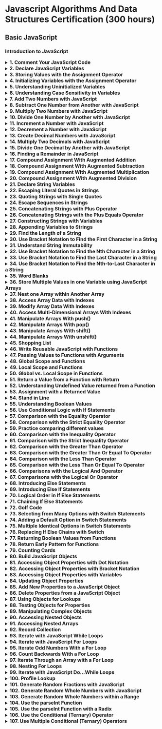 # Javascript Algorithms And Data Structures Certification (300 hours)
## Basic JavaScript
### Introduction to JavaScript

<details><summary><span style="font-size:1.15em; font-weight:bold;">1. Comment Your JavaScript Code</span></summary>

Comments are lines of code that JavaScript will intentionally ignore. Comments are a great way to leave notes to yourself and to other people who will later need to figure out what that code does.

There are two ways to write comments in JavaScript:

Using `//` will tell JavaScript to ignore the remainder of the text on the current line:

```
// This is an in-line comment.
```

You can make a multi-line comment beginning with `/*` and ending with `*/`:

```
/* This is a
multi-line comment */
```

**Best Practice**  
As you write code, you should regularly add comments to clarify the function of parts of your code. Good commenting can help communicate the intent of your code—both for others _and_ for your future self.

---

Try creating one of each type of comment.

**My Solution:**

```javascript
// This is a comment

/* This is another way 
of commenting */
```
</details>

<details markdown="1"><summary><span style="font-size:1.15em; font-weight:bold;">2. Declare JavaScript Variables</span></summary>

In computer science, _data_ is anything that is meaningful to the computer. JavaScript provides seven different _data types_ which are `undefined`, `null`, `boolean`, `string`, `symbol`, `number`, and `object`.

For example, computers distinguish between numbers, such as the number `12`, and `strings`, such as `"12"`, `"dog"`, or `"123 cats"`, which are collections of characters. Computers can perform mathematical operations on a number, but not on a string.

_Variables_ allow computers to store and manipulate data in a dynamic fashion. They do this by using a "label" to point to the data rather than using the data itself. Any of the seven data types may be stored in a variable.

`Variables` are similar to the x and y variables you use in mathematics, which means they're a simple name to represent the data we want to refer to. Computer `variables` differ from mathematical variables in that they can store different values at different times.

We tell JavaScript to create or _declare_ a variable by putting the keyword `var` in front of it, like so:

```
var ourName;
```

creates a `variable` called `ourName`. In JavaScript we end statements with semicolons.

`Variable` names can be made up of numbers, letters, and `$` or `_`, but may not contain spaces or start with a number.

---

Use the `var` keyword to create a variable called `myName`.

**Hint**  
Look at the `ourName` example if you get stuck.

```javascript
// Example
var ourName;

// Declare myName below this line
```

**My Solution:**

```javascript
// Example
var ourName;

// Declare myName below this line
var myName;
```
</details>

<details markdown="1"><summary><span style="font-size:1.15em; font-weight:bold;">3. Storing Values with the Assignment Operator</span></summary>

In JavaScript, you can store a value in a variable with the _assignment_ operator.

`myVariable = 5;`

This assigns the `Number` value `5` to `myVariable`.

Assignment always goes from right to left. Everything to the right of the `=` operator is resolved before the value is assigned to the variable to the left of the operator.

```
myVar = 5;
myNum = myVar;
```

This assigns `5` to `myVar` and then resolves `myVar` to `5` again and assigns it to `myNum`.

---

Assign the value `7` to variable `a`.

Assign the contents of `a` to variable `b`.

```javascript
// Setup
var a;
var b = 2;

// Only change code below this line
```

**My Solution:**

```javascript
// Setup
var a;
var b = 2;

// Only change code below this line
a = 7;
b = a;
```
</details>

<details markdown="1"><summary><span style="font-size:1.15em; font-weight:bold;">4. Initializing Variables with the Assignment Operator</span></summary>

It is common to _initialize_ a variable to an initial value in the same line as it is declared.

`var myVar = 0;`

Creates a new variable called `myVar` and assigns it an initial value of `0`.

---

Define a variable `a` with `var` and initialize it to a value of `9`.

```javascript
// Example
var ourVar = 19;

// Only change code below this line
```

**My Solution:**

```javascript
// Example
var ourVar = 19;

// Only change code below this line
var a = 9;
```
</details>

<details markdown="1"><summary><span style="font-size:1.15em; font-weight:bold;">5. Understanding Uninitialized Variables</span></summary>

When JavaScript variables are declared, they have an initial value of `undefined`. If you do a mathematical operation on an `undefined` variable your result will be `NaN` which means _"Not a Number"_. If you concatenate a string with an `undefined` variable, you will get a literal _string_ of `"undefined"`.

---

Initialize the three variables `a`, `b`, and `c` with `5`, `10`, and `"I am a"` respectively so that they will not be `undefined`.

```javascript
// Initialize these three variables
var a;
var b;
var c;

// Do not change code below this line

a = a + 1;
b = b + 5;
c = c + " String!";
```

**My Solution:**

```javascript
// Initialize these three variables
var a = 5;
var b = 10;
var c = "I am a";

// Do not change code below this line

a = a + 1;
b = b + 5;
c = c + " String!";
```
</details>

<details markdown="1"><summary><span style="font-size:1.15em; font-weight:bold;">6. Understanding Case Sensitivity in Variables</span></summary>

In JavaScript all variables and function names are case sensitive. This means that capitalization matters.

`MYVAR` is not the same as `MyVar` nor `myvar`. It is possible to have multiple distinct variables with the same name but different casing. It is strongly recommended that for the sake of clarity, you _do not_ use this language feature.

**Best Practice**

Write variable names in JavaScript in _camelCase_. In _camelCase_, multi-word variable names have the first word in lowercase and the first letter of each subsequent word is capitalized.

**Examples:**

```
var someVariable;
var anotherVariableName;
var thisVariableNameIsSoLong;
```

---

Modify the existing declarations and assignments so their names use _camelCase_.  
Do not create any new variables.

```javascript
// Declarations
var StUdLyCapVaR;
var properCamelCase;
var TitleCaseOver;

// Assignments
STUDLYCAPVAR = 10;
PRoperCAmelCAse = "A String";
tITLEcASEoVER = 9000;
```

**My Solution:**

```javascript
// Declarations
var studlyCapVar;
var properCamelCase;
var titleCaseOver;

// Assignments
studlyCapVar = 10;
properCamelCase = "A String";
titleCaseOver = 9000;
```
</details>

<details markdown="1"><summary><span style="font-size:1.15em; font-weight:bold;">7. Add Two Numbers with JavaScript</span></summary>

`Number` is a data type in JavaScript which represents numeric data.

Now let's try to add two numbers using JavaScript.

JavaScript uses the `+` symbol as addition operation when placed between two numbers.

**Example**

```
myVar = 5 + 10; // assigned 15
```

---

Change the `0` so that sum will equal `20`.

```javascript
var sum = 10 + 0;
```

**My Solution:**

```javascript
var sum = 10 + 10;
```
</details>

<details markdown="1"><summary><span style="font-size:1.15em; font-weight:bold;">8. Subtract One Number from Another with JavaScript</span></summary>

We can also subtract one number from another.

JavaScript uses the `-` symbol for subtraction.

**Example**

```
myVar = 12 - 6; // assigned 6
```

---

Change the `0` so the difference is `12`.

```javascript
var difference = 45 - 0;
```

**My Solution:**
```javascript
var difference = 45 - 33;
```
</details>

<details markdown="1"><summary><span style="font-size:1.15em; font-weight:bold;">9. Multiply Two Numbers with JavaScript</span></summary>

We can also multiply one number by another.

JavaScript uses the `*` symbol for multiplication of two numbers.

**Example**

```
myVar = 13 * 13; // assigned 169
```

---

Change the `0` so that product will equal `80`.

```javascript
var product = 8 * 0;
```

**My Solution:**

```javascript
var product = 8 * 10;
```
</details>

<details markdown="1"><summary><span style="font-size:1.15em; font-weight:bold;">10. Divide One Number by Another with JavaScript</span></summary>

We can also divide one number by another.

JavaScript uses the `/` symbol for division.

**Example**

```
myVar = 16 / 2; // assigned 8
```

---

Change the `0` so that the `quotient` is equal to `2`.

```javascript
var quotient = 66 / 0;
```

**My Solution:**

```javascript
var quotient = 66 / 33;
```
</details>

<details markdown="1"><summary><span style="font-size:1.15em; font-weight:bold;">11. Increment a Number with JavaScript</span></summary>

You can easily _increment_ or add one to a variable with the `++` operator.

`i++;`

is the equivalent of

`i = i + 1;`

**Note**  
The entire line becomes `i++;`, eliminating the need for the equal sign.

---

Change the code to use the `++` operator on `myVar`.

**Hint**  
Learn more about [Arithmetic operators - Increment (++)](https://developer.mozilla.org/en-US/docs/Web/JavaScript/Reference/Operators/Arithmetic_Operators#Increment).

```javascript
var myVar = 87;

// Only change code below this line
myVar = myVar + 1;
```

**My Solution:**

```javascript
var myVar = 87;

// Only change code below this line
myVar++;
```
</details>

<details markdown="1"><summary><span style="font-size:1.15em; font-weight:bold;">12. Decrement a Number with JavaScript</span></summary>

You can easily _decrement_ or decrease a variable by one with the `--` operator.

`i--;`

is the equivalent of

`i = i - 1;`

**Note**  
The entire line becomes `i--;`, eliminating the need for the equal sign.

---

Change the code to use the `--` operator on `myVar`.

```javascript
var myVar = 11;

// Only change code below this line
myVar = myVar - 1;
```

**My Solution:**

```javascript
var myVar = 11;

// Only change code below this line
myVar--;
```
</details>

<details markdown="1"><summary><span style="font-size:1.15em; font-weight:bold;">13. Create Decimal Numbers with JavaScript</span></summary>

We can store decimal numbers in variables too. Decimal numbers are sometimes referred to as _floating point_ numbers or _floats_.

**Note**  
Not all real numbers can accurately be represented in _floating point_. This can lead to rounding errors. [Details Here](https://en.wikipedia.org/wiki/Floating-point_arithmetic#Accuracy_problems).

---

Create a variable `myDecimal` and give it a decimal value with a fractional part (e.g. `5.7`).

```javascript
var ourDecimal = 5.7;

// Only change code below this line
```

**My Solution:**

```javascript
var ourDecimal = 5.7;

// Only change code below this line
var myDecimal = 5.7;
```
</details>

<details markdown="1"><summary><span style="font-size:1.15em; font-weight:bold;">14. Multiply Two Decimals with JavaScript</span></summary>

In JavaScript, you can also perform calculations with decimal numbers, just like whole numbers.

Let's multiply two decimals together to get their product.

---

Change the `0.0` so that product will equal `5.0`.

```javascript
var product = 2.0 * 0.0;
```

**My Solution:**

```javascript
var product = 2.0 * 2.5;
```
</details>

<details markdown="1"><summary><span style="font-size:1.15em; font-weight:bold;">15. Divide One Decimal by Another with JavaScript</span></summary>

Now let's divide one decimal by another.

---

Change the `0.0` so that `quotient` will equal to `2.2`.

```javascript
var quotient = 0.0 / 2.0; // Fix this line
```

**My Solution:**
```javascript
var quotient = 4.4 / 2.0; // Fix this line
```
</details>

<details markdown="1"><summary><span style="font-size:1.15em; font-weight:bold;">16. Finding a Remainder in JavaScript</span></summary>

The _remainder_ operator `%` gives the remainder of the division of two numbers.

**Example**

```
5 % 2 = 1 because
Math.floor(5 / 2) = 2 (Quotient)
2 * 2 = 4
5 - 4 = 1 (Remainder)
```

**Usage**  
In mathematics, a number can be checked to be even or odd by checking the remainder of the division of the number by `2`.

```
17 % 2 = 1 (17 is Odd)
48 % 2 = 0 (48 is Even)
```

**Note**  
The _remainder_ operator is sometimes incorrectly referred to as the "modulus" operator. It is very similar to modulus, but does not work properly with negative numbers.

---

Set `remainder` equal to the remainder of `11` divided by `3` using the _remainder_ (`%`) operator.

```javascript
// Only change code below this line

var remainder;
```

**My Solution:**
```javascript
// Only change code below this line

var remainder;
remainder = 11 % 3;
```
</details>

<details markdown="1"><summary><span style="font-size:1.15em; font-weight:bold;">17. Compound Assignment With Augmented Addition</span></summary>

In programming, it is common to use assignments to modify the contents of a variable. Remember that everything to the right of the equals sign is evaluated first, so we can say:

`myVar = myVar + 5;`

to add `5` to `myVar`. Since this is such a common pattern, there are operators which do both a mathematical operation and assignment in one step.

One such operator is the `+=` operator.

```
var myVar = 1;
myVar += 5;
console.log(myVar); // Returns 6
```

---

Convert the assignments for `a`, `b`, and `c` to use the `+=` operator.

```javascript
var a = 3;
var b = 17;
var c = 12;

// Only modify code below this line

a = a + 12;
b = 9 + b;
c = c + 7;
```

**My Solution:**

```javascript
var a = 3;
var b = 17;
var c = 12;

// Only modify code below this line

a += 12;
b += 9;
c += 7;
```
</details>

<details markdown="1"><summary><span style="font-size:1.15em; font-weight:bold;">18. Compound Assignment With Augmented Subtraction</span></summary>

Like the `+=` operator, `-=` subtracts a number from a variable.

`myVar = myVar - 5;`

will subtract `5` from `myVar`. This can be rewritten as:

`myVar -= 5;`

---

Convert the assignments for `a`, `b`, and `c` to use the `-=` operator.

```javascript
var a = 11;
var b = 9;
var c = 3;

// Only modify code below this line

a = a - 6;
b = b - 15;
c = c - 1;
```

**My Solution:**

```javascript
var a = 11;
var b = 9;
var c = 3;

// Only modify code below this line

a -= 6;
b -= 15;
c -= 1;
```
</details>

<details markdown="1"><summary><span style="font-size:1.15em; font-weight:bold;">19. Compound Assignment With Augmented Multiplication</span></summary>

The `*=` operator multiplies a variable by a number.

`myVar = myVar * 5;`

will multiply `myVar` by `5`. This can be rewritten as:

`myVar *= 5;`

---

Convert the assignments for `a`, `b`, and `c` to use the `*=` operator.

```javascript
var a = 5;
var b = 12;
var c = 4.6;

// Only modify code below this line

a = a * 5;
b = 3 * b;
c = c * 10;
```

**My Solution:**

```javascript
var a = 5;
var b = 12;
var c = 4.6;

// Only modify code below this line

a *= 5;
b *= 3;
c *= 10;
```
</details>

<details markdown="1"><summary><span style="font-size:1.15em; font-weight:bold;">20. Compound Assignment With Augmented Division</span></summary>

The `/=` operator divides a variable by another number.

`myVar = myVar / 5;`

Will divide `myVar` by `5`. This can be rewritten as:

`myVar /= 5;`

---

Convert the assignments for `a`, `b`, and `c` to use the `/=` operator.

```javascript
var a = 48;
var b = 108;
var c = 33;

// Only modify code below this line

a = a / 12;
b = b / 4;
c = c / 11;
```

**My Solution:**

```javascript
var a = 48;
var b = 108;
var c = 33;

// Only modify code below this line

a /= 12;
b /= 4;
c /= 11;
```
</details>

<details markdown="1"><summary><span style="font-size:1.15em; font-weight:bold;">21. Declare String Variables</span></summary>

Previously we have used the code

`var myName = "your name";`

`"your name"` is called a _string literal_. It is a string because it is a series of zero or more characters enclosed in single or double quotes.

---

Create two new `string` variables: `myFirstName` and `myLastName` and assign them the values of your first and last name, respectively.

```javascript
// Example
var firstName = "Alan";
var lastName = "Turing";

// Only change code below this line
```

**My Solution:**

```javascript
// Example
var firstName = "Alan";
var lastName = "Turing";

// Only change code below this line
var myFirstName = "Natalia";
var myLastName = "Monsalve";
```
</details>

<details markdown="1"><summary><span style="font-size:1.15em; font-weight:bold;">22. Escaping Literal Quotes in Strings</span></summary>

When you are defining a string you must start and end with a single or double quote. What happens when you need a literal quote: `"` or `'` inside of your string?

In JavaScript, you can _escape_ a quote from considering it as an end of string quote by placing a _backslash_ (`\`) in front of the quote.

`var sampleStr = "Alan said, \"Peter is learning JavaScript\".";`

This signals to JavaScript that the following quote is not the end of the string, but should instead appear inside the string. So if you were to print this to the console, you would get:

`Alan said, "Peter is learning JavaScript".`

---

Use _backslashes_ to assign a string to the `myStr` variable so that if you were to print it to the console, you would see:

`I am a "double quoted" string inside "double quotes".`

```javascript
var myStr = ""; // Change this line
```

**My Solution:**

```javascript
var myStr = "I am a \"double quoted\" string inside \"double quotes\"."; // Change this line
```
</details>

<details markdown="1"><summary><span style="font-size:1.15em; font-weight:bold;">23. Quoting Strings with Single Quotes</span></summary>

_String_ values in JavaScript may be written with single or double quotes, as long as you start and end with the same type of quote. Unlike some other programming languages, single and double quotes work the same in JavaScript.

```
doubleQuoteStr = "This is a string"; 
singleQuoteStr = 'This is also a string';
```

The reason why you might want to use one type of quote over the other is if you want to use both in a string. This might happen if you want to save a conversation in a string and have the conversation in quotes. Another use for it would be saving an `<a>` tag with various attributes in quotes, all within a string.

```
conversation = 'Finn exclaims to Jake, "Algebraic!"';\
```

However, this becomes a problem if you need to use the outermost quotes within it. Remember, a string has the same kind of quote at the beginning and end. But if you have that same quote somewhere in the middle, the string will stop early and throw an error.

```
goodStr = 'Jake asks Finn, "Hey, let\'s go on an adventure?"'; 
badStr = 'Finn responds, "Let's go!"'; // Throws an error
```

In the _goodStr_ above, you can use both quotes safely by using the backslash `\` as an escape character.

**Note**  
The backslash `\` should not be be confused with the forward slash `/`. They do not do the same thing.

---

Change the provided string to a string with single quotes at the beginning and end and no escape characters.

Right now, the `<a>` tag in the string uses double quotes everywhere. You will need to change the outer quotes to single quotes so you can remove the escape characters.

```javascript
var myStr = "<a href=\"http://www.example.com\" target=\"_blank\">Link</a>";
```

**My Solution:**

```javascript
var myStr = '<a href="http://www.example.com" target="_blank">Link</a>';
```
</details>

<details markdown="1"><summary><span style="font-size:1.15em; font-weight:bold;">24. Escape Sequences in Strings</span></summary>

Quotes are not the only characters that can be _escaped_ inside a string. There are two reasons to use escaping characters: First is to allow you to use characters you might not otherwise be able to type out, such as a backspace. Second is to allow you to represent multiple quotes in a string without JavaScript misinterpreting what you mean. We learned this in the previous challenge.

Code | Output
---- | ------
`\'` | single quote
`\"` | double quote
`\\` | backslash
`\n` | newline
`\r` | carriage return
`\t` | tab
`\b` | backspace
`\f` | form feed

_Note that the backslash itself must be escaped in order to display as a backslash._

---

Assign the following three lines of text into the single variable `myStr` using escape sequences.

```
FirstLine
    \SecondLine
ThirdLine
```

You will need to use escape sequences to insert special characters correctly. You will also need to follow the spacing as it looks above, with no spaces between escape sequences or words.

Here is the text with the escape sequences written out.

"FirstLine `newline` `tab` `backslash` SecondLine `newline` ThirdLine"

```javascript
var myStr; // Change this line
```

**My Solution:**

```javascript
var myStr = "FirstLine\n\t\\SecondLine\nThirdLine"; // Change this line
```
</details>

<details markdown="1"><summary><span style="font-size:1.15em; font-weight:bold;">25. Concatenating Strings with Plus Operator</span></summary>

In JavaScript, when the `+` operator is used with a `String` value, it is called the _concatenation_ operator. You can build a new string out of other strings by _concatenating_ them together.

**Example**

```
'My name is Alan,' + ' I concatenate.'
```

**Note**  
Watch out for spaces. Concatenation does not add spaces between concatenated strings, so you'll need to add them yourself.

---

Build `myStr` from the strings `"This is the start. "` and `"This is the end."` using the `+` operator.

```javascript
// Example
var ourStr = "I come first. " + "I come second.";

// Only change code below this line

var myStr;
```

**My Solution:**

```javascript
// Example
var ourStr = "I come first. " + "I come second.";

// Only change code below this line

var myStr = "This is the start. " + "This is the end.";
```
</details>

<details markdown="1"><summary><span style="font-size:1.15em; font-weight:bold;">26. Concatenating Strings with the Plus Equals Operator</span></summary>

We can also use the `+=` operator to _concatenate_ a string onto the end of an existing string variable. This can be very helpful to break a long string over several lines.

**Note**  
Watch out for spaces. Concatenation does not add spaces between concatenated strings, so you'll need to add them yourself.

---

Build `myStr` over several lines by concatenating these two strings: `"This is the first sentence. "` and `"This is the second sentence."` using the `+=` operator. Use the `+=` operator similar to how it is shown in the editor. Start by assigning the first string to `myStr`, then add on the second string.

```javascript
// Example
var ourStr = "I come first. ";
ourStr += "I come second.";

// Only change code below this line

var myStr;
```

**My Solution:**

```javascript
// Example
var ourStr = "I come first. ";
ourStr += "I come second.";

// Only change code below this line

var myStr = "This is the first sentence. ";
myStr += "This is the second sentence.";
```
</details>

<details markdown="1"><summary><span style="font-size:1.15em; font-weight:bold;">27. Constructing Strings with Variables</span></summary>

Sometimes you will need to build a string, [Mad Libs](https://en.wikipedia.org/wiki/Mad_Libs) style. By using the concatenation operator (`+`), you can insert one or more variables into a string you're building.

---

Set `myName` to a string equal to your name and build `myStr` with `myName` between the strings `"My name is "` and `" and I am well!"`

```javascript
// Example
var ourName = "freeCodeCamp";
var ourStr = "Hello, our name is " + ourName + ", how are you?";

// Only change code below this line
var myName;
var myStr;
```

**My Solution:**

```javascript
// Example
var ourName = "freeCodeCamp";
var ourStr = "Hello, our name is " + ourName + ", how are you?";

// Only change code below this line
var myName = "Natalia";
var myStr = "My name is " + myName + " and I am well!";
```
</details>

<details markdown="1"><summary><span style="font-size:1.15em; font-weight:bold;">28. Appending Variables to Strings</span></summary>

Just as we can build a string over multiple lines out of string _literals_, we can also append variables to a string using the plus equals (`+=`) operator.

---

Set `someAdjective` and append it to `myStr` using the `+=` operator.

```javascript
// Example
var anAdjective = "awesome!";
var ourStr = "freeCodeCamp is ";
ourStr += anAdjective;

// Only change code below this line

var someAdjective;
var myStr = "Learning to code is ";
```

**My Solution:**

```javascript
// Example
var anAdjective = "awesome!";
var ourStr = "freeCodeCamp is ";
ourStr += anAdjective;

// Only change code below this line

var someAdjective = "fun";
var myStr = "Learning to code is ";
myStr += someAdjective;
```
</details>

<details markdown="1"><summary><span style="font-size:1.15em; font-weight:bold;">29. Find the Length of a String</span></summary>

You can find the length of a `String` value by writing `.length` after the string variable or string literal.

`"Alan Peter".length; // 10`

For example, if we created a variable `var firstName = "Charles"`, we could find out how long the string `"Charles"` is by using the `firstName.length` property.

---

Use the `.length` property to count the number of characters in the `lastName` variable and assign it to `lastNameLength`.

```javascript
// Example
var firstNameLength = 0;
var firstName = "Ada";

firstNameLength = firstName.length;

// Setup
var lastNameLength = 0;
var lastName = "Lovelace";

// Only change code below this line.

lastNameLength = lastName;
```

**My Solution:**

```javascript
// Example
var firstNameLength = 0;
var firstName = "Ada";

firstNameLength = firstName.length;

// Setup
var lastNameLength = 0;
var lastName = "Lovelace";

// Only change code below this line.

lastNameLength = lastName.length;
```
</details>

<details markdown="1"><summary><span style="font-size:1.15em; font-weight:bold;">30. Use Bracket Notation to Find the First Character in a String</span></summary>

`Bracket notation` is a way to get a character at a specific `index` within a string.

Most modern programming languages, like JavaScript, don't start counting at 1 like humans do. They start at 0. This is referred to as _Zero-based_ indexing.

For example, the character at index 0 in the word "Charles" is "C". So if `var firstName = "Charles"`, you can get the value of the first letter of the string by using `firstName[0]`.

---

Use _bracket notation_ to find the first character in the `lastName` variable and assign it to `firstLetterOfLastName`.

**Hint**  
Try looking at the `firstLetterOfFirstName` variable declaration if you get stuck.

```javascript
// Example
var firstLetterOfFirstName = "";
var firstName = "Ada";

firstLetterOfFirstName = firstName[0];

// Setup
var firstLetterOfLastName = "";
var lastName = "Lovelace";

// Only change code below this line
firstLetterOfLastName = lastName;
```

**My Solution:**

```javascript
// Example
var firstLetterOfFirstName = "";
var firstName = "Ada";

firstLetterOfFirstName = firstName[0];

// Setup
var firstLetterOfLastName = "";
var lastName = "Lovelace";

// Only change code below this line
firstLetterOfLastName = lastName[0];
```
</details>

<details markdown="1"><summary><span style="font-size:1.15em; font-weight:bold;">31. Understand String Immutability</span></summary>

In JavaScript, `String` values are _immutable_, which means that they cannot be altered once created.

For example, the following code:

```
var myStr = "Bob";
myStr[0] = "J";
```

cannot change the value of `myStr` to "Job", because the contents of `myStr` cannot be altered. Note that this does _not_ mean that `myStr` cannot be changed, just that the individual characters of a _string literal_ cannot be changed. The only way to change `myStr` would be to assign it with a new string, like this:

```
var myStr = "Bob";
myStr = "Job";
```

---

Correct the assignment to `myStr` so it contains the string value of `Hello World` using the approach shown in the example above.

```javascript
// Setup
var myStr = "Jello World";

// Only change code below this line

myStr[0] = "H"; // Fix Me
```

**My Solution:**

```javascript
// Setup
var myStr = "Jello World";

// Only change code below this line

myStr = "Hello World"; // Fix Me
```
</details>

<details markdown="1"><summary><span style="font-size:1.15em; font-weight:bold;">32. Use Bracket Notation to Find the Nth Character in a String</span></summary>

You can also use _bracket notation_ to get the character at other positions within a string.

Remember that computers start counting at `0`, so the first character is actually the zeroth character.

---

Let's try to set `thirdLetterOfLastName` to equal the third letter of the `lastName` variable using bracket notation.

**Hint**  
Try looking at the `secondLetterOfFirstName` variable declaration if you get stuck.

```javascript
// Example
var firstName = "Ada";
var secondLetterOfFirstName = firstName[1];

// Setup
var lastName = "Lovelace";

// Only change code below this line.
var thirdLetterOfLastName = lastName;
```

**My Solution:**

```javascript
// Example
var firstName = "Ada";
var secondLetterOfFirstName = firstName[1];

// Setup
var lastName = "Lovelace";

// Only change code below this line.
var thirdLetterOfLastName = lastName[2];
```
</details>

<details markdown="1"><summary><span style="font-size:1.15em; font-weight:bold;">33. Use Bracket Notation to Find the Last Character in a String</span></summary>

In order to get the last letter of a string, you can subtract one from the string's length.

For example, if `var firstName = "Charles"`, you can get the value of the last letter of the string by using `firstName[firstName.length - 1]`.

---

Use _bracket notation_ to find the last character in the `lastName` variable.

**Hint**  
Try looking at the `lastLetterOfFirstName` variable declaration if you get stuck.

```javascript
// Example
var firstName = "Ada";
var lastLetterOfFirstName = firstName[firstName.length - 1];

// Setup
var lastName = "Lovelace";

// Only change code below this line.
var lastLetterOfLastName = lastName;
```

**My Solution:**

```javascript
// Example
var firstName = "Ada";
var lastLetterOfFirstName = firstName[firstName.length - 1];

// Setup
var lastName = "Lovelace";

// Only change code below this line.
var lastLetterOfLastName = lastName[lastName.length - 1];
```
</details>

<details markdown="1"><summary><span style="font-size:1.15em; font-weight:bold;">34. Use Bracket Notation to Find the Nth-to-Last Character in a String</span></summary>

You can use the same principle we just used to retrieve the last character in a string to retrieve the Nth-to-last character.

For example, you can get the value of the third-to-last letter of the `var firstName = "Charles"` string by using `firstName[firstName.length - 3]`

---

Use _bracket notation_ to find the second-to-last character in the `lastName` string.

**Hint**  
Try looking at the `thirdToLastLetterOfFirstName` variable declaration if you get stuck.

```javascript
// Example
var firstName = "Ada";
var thirdToLastLetterOfFirstName = firstName[firstName.length - 3];

// Setup
var lastName = "Lovelace";

// Only change code below this line
var secondToLastLetterOfLastName = lastName;
```

**My Solution:**

```javascript
// Example
var firstName = "Ada";
var thirdToLastLetterOfFirstName = firstName[firstName.length - 3];

// Setup
var lastName = "Lovelace";

// Only change code below this line
var secondToLastLetterOfLastName = lastName[lastName.length - 2];
```
</details>

<details markdown="1"><summary><span style="font-size:1.15em; font-weight:bold;">35. Word Blanks</span></summary>

We will now use our knowledge of strings to build a "[Mad Libs](https://en.wikipedia.org/wiki/Mad_Libs)" style word game we're calling "Word Blanks". You will create an (optionally humorous) "Fill in the Blanks" style sentence.

In a "Mad Libs" game, you are provided sentences with some missing words, like nouns, verbs, adjectives and adverbs. You then fill in the missing pieces with words of your choice in a way that the completed sentence makes sense.

Consider this sentence - "It was really \_\_\_\_, and we \_\_\_\_ ourselves \_\_\_\_". This sentence has three missing pieces- an adjective, a verb and an adverb, and we can add words of our choice to complete it. We can then assign the completed sentence to a variable as follows:

```
var sentence = "It was really" + "hot" + ", and we" + "laughed" + "ourselves" + "silly.";
```

---

In this challenge, we provide you with a noun, a verb, an adjective and an adverb. You need to form a complete sentence using words of your choice, along with the words we provide.

You will need to use the string concatenation operator `+` to build a new string, using the provided variables: `myNoun`, `myAdjective`, `myVerb`, and `myAdverb`. You will then assign the formed string to the `result` variable.

You will also need to account for spaces in your string, so that the final sentence has spaces between all the words. The result should be a complete sentence.

```javascript
function wordBlanks(myNoun, myAdjective, myVerb, myAdverb) {
  // Your code below this line
  var result = "";

  // Your code above this line
  return result;
}

// Change the words here to test your function
wordBlanks("dog", "big", "ran", "quickly");
```

**My Solution:**

```javascript
function wordBlanks(myNoun, myAdjective, myVerb, myAdverb) {
  // Your code below this line
  var result = "The " + myAdjective + " " + myNoun + " " + myVerb + " " + myAdverb;

  // Your code above this line
  return result;
}

// Change the words here to test your function
wordBlanks("dog", "big", "ran", "quickly");
```
</details>

<details markdown="1"><summary><span style="font-size:1.15em; font-weight:bold;">36. Store Multiple Values in one Variable using JavaScript Arrays</span></summary>

With JavaScript `array` variables, we can store several pieces of data in one place.

You start an array declaration with an opening square bracket, end it with a closing square bracket, and put a comma between each entry, like this:

`var sandwich = ["peanut butter", "jelly", "bread"].`

---

Modify the new array `myArray` so that it contains both a `string` and a `number` (in that order).

**Hint**  
Refer to the example code in the text editor if you get stuck.

```javascript
// Example
var ourArray = ["John", 23];

// Only change code below this line.
var myArray = [];
```

**My Solution:**

```javascript
// Example
var ourArray = ["John", 23];

// Only change code below this line.
var myArray = ["Ana", 21];
```
</details>

<details markdown="1"><summary><span style="font-size:1.15em; font-weight:bold;">37. Nest one Array within Another Array</span></summary>

You can also nest arrays within other arrays, like this: `[["Bulls", 23], ["White Sox", 45]]`. This is also called a _Multi-dimensional Array_.

---

Create a nested array called `myArray`.

```javascript
// Example
var ourArray = [["the universe", 42], ["everything", 101010]];

// Only change code below this line.
var myArray = [];
```

**My Solution:**

```javascript
// Example
var ourArray = [["the universe", 42], ["everything", 101010]];

// Only change code below this line.
var myArray = [["hello", 33], ["something"], 11];
```
</details>

<details markdown="1"><summary><span style="font-size:1.15em; font-weight:bold;">38. Access Array Data with Indexes</span></summary>

We can access the data inside arrays using `indexes`.

Array indexes are written in the same bracket notation that strings use, except that instead of specifying a character, they are specifying an entry in the array. Like strings, arrays use _zero-based_ indexing, so the first element in an array is element `0`.

**Example**

```
var array = [50,60,70];
array[0]; // equals 50
var data = array[1]; // equals 60
```

**Note**  
There shouldn't be any spaces between the array name and the square brackets, like `array [0]`. Although JavaScript is able to process this correctly, this may confuse other programmers reading your code.

---

Create a variable called `myData` and set it to equal the first value of `myArray` using bracket notation.

```javascript
// Example
var ourArray = [50,60,70];
var ourData = ourArray[0]; // equals 50

// Setup
var myArray = [50,60,70];

// Only change code below this line.
```

**My Solution:**

```javascript
// Example
var ourArray = [50,60,70];
var ourData = ourArray[0]; // equals 50

// Setup
var myArray = [50,60,70];

// Only change code below this line.
var myData = myArray[0];
```
</details>

<details markdown="1"><summary><span style="font-size:1.15em; font-weight:bold;">39. Modify Array Data With Indexes</span></summary>

Unlike strings, the entries of arrays are _mutable_ and can be changed freely.

**Example**

```
var ourArray = [50,40,30];
ourArray[0] = 15; // equals [15,40,30]
```

**Note**  
There shouldn't be any spaces between the array name and the square brackets, like `array [0]`. Although JavaScript is able to process this correctly, this may confuse other programmers reading your code.

---

Modify the data stored at index `0` of `myArray` to a value of `45`.

```javascript
// Example
var ourArray = [18,64,99];
ourArray[1] = 45; // ourArray now equals [18,45,99].

// Setup
var myArray = [18,64,99];

// Only change code below this line.
```

**My Solution:**

```javascript
// Example
var ourArray = [18,64,99];
ourArray[1] = 45; // ourArray now equals [18,45,99].

// Setup
var myArray = [18,64,99];

// Only change code below this line.
myArray[0] = 45;
```
</details>

<details markdown="1"><summary><span style="font-size:1.15em; font-weight:bold;">40. Access Multi-Dimensional Arrays With Indexes</span></summary>

One way to think of a _multi-dimensional_ array, is as an _array of arrays_. When you use brackets to access your array, the first set of brackets refers to the entries in the outer-most (the first level) array, and each additional pair of brackets refers to the next level of entries inside.

**Example**

```
var arr = [
  [1,2,3],
  [4,5,6],
  [7,8,9],
  [[10,11,12], 13, 14]
];
arr[3]; // equals [[10,11,12], 13, 14]
arr[3][0]; // equals [10,11,12]
arr[3][0][1]; // equals 11
```

**Note**  
There shouldn't be any spaces between the array name and the square brackets, like `array [0][0]` and even this `array [0] [0]` is not allowed. Although JavaScript is able to process this correctly, this may confuse other programmers reading your code.

---

Using bracket notation select an element from `myArray` such that `myData` is equal to `8`.

```javascript
// Setup
var myArray = [[1,2,3], [4,5,6], [7,8,9], [[10,11,12], 13, 14]];

// Only change code below this line.
var myData = myArray[0][0];
```

**My Solution:**

```javascript
// Setup
var myArray = [[1,2,3], [4,5,6], [7,8,9], [[10,11,12], 13, 14]];

// Only change code below this line.
var myData = myArray[2][1];
```
</details>

<details markdown="1"><summary><span style="font-size:1.15em; font-weight:bold;">41. Manipulate Arrays With push()</span></summary>

An easy way to append data to the end of an array is via the `push()` function.

`.push()` takes one or more _parameters_ and "pushes" them onto the end of the array.

```
var arr = [1,2,3];
arr.push(4);
// arr is now [1,2,3,4]
```

---

Push `["dog", 3]` onto the end of the `myArray` variable.

```javascript
// Example
var ourArray = ["Stimpson", "J", "cat"];
ourArray.push(["happy", "joy"]); 
// ourArray now equals ["Stimpson", "J", "cat", ["happy", "joy"]]

// Setup
var myArray = [["John", 23], ["cat", 2]];

// Only change code below this line.
```

**My Solution:**

```javascript
// Example
var ourArray = ["Stimpson", "J", "cat"];
ourArray.push(["happy", "joy"]); 
// ourArray now equals ["Stimpson", "J", "cat", ["happy", "joy"]]

// Setup
var myArray = [["John", 23], ["cat", 2]];

// Only change code below this line.
myArray.push(["dog", 3]);
```
</details>

<details markdown="1"><summary><span style="font-size:1.15em; font-weight:bold;">42. Manipulate Arrays With pop()</span></summary>

Another way to change the data in an array is with the `.pop()` function.

`.pop()` is used to "pop" a value off of the end of an array. We can store this "popped off" value by assigning it to a variable. In other words, `.pop()` removes the last element from an array and returns that element.

Any type of entry can be "popped" off of an array - numbers, strings, even nested arrays.

```
var threeArr = [1, 4, 6];
var oneDown = threeArr.pop();
console.log(oneDown); // Returns 6
console.log(threeArr); // Returns [1, 4]
```

--- 

Use the `.pop()` function to remove the last item from `myArray`, assigning the "popped off" value to `removedFromMyArray`.

```javascript
// Example
var ourArray = [1,2,3];
var removedFromOurArray = ourArray.pop(); 
// removedFromOurArray now equals 3, and ourArray now equals [1,2]

// Setup
var myArray = [["John", 23], ["cat", 2]];

// Only change code below this line.
var removedFromMyArray;
```

**My Solution:**

```javascript
// Example
var ourArray = [1,2,3];
var removedFromOurArray = ourArray.pop(); 
// removedFromOurArray now equals 3, and ourArray now equals [1,2]

// Setup
var myArray = [["John", 23], ["cat", 2]];

// Only change code below this line.
var removedFromMyArray = myArray.pop();
```
</details>

<details markdown="1"><summary><span style="font-size:1.15em; font-weight:bold;">43. Manipulate Arrays With shift()</span></summary>

`pop()` always removes the last element of an array. What if you want to remove the first?

That's where `.shift()` comes in. It works just like `.pop()`, except it removes the first element instead of the last.

---

Use the `.shift()` function to remove the first item from `myArray`, assigning the "shifted off" value to `removedFromMyArray`.

```javascript
// Example
var ourArray = ["Stimpson", "J", ["cat"]];
var removedFromOurArray = ourArray.shift();
// removedFromOurArray now equals "Stimpson" and ourArray now equals ["J", ["cat"]].

// Setup
var myArray = [["John", 23], ["dog", 3]];

// Only change code below this line.
var removedFromMyArray;
```

**My Solution:**

```javascript
// Example
var ourArray = ["Stimpson", "J", ["cat"]];
var removedFromOurArray = ourArray.shift();
// removedFromOurArray now equals "Stimpson" and ourArray now equals ["J", ["cat"]].

// Setup
var myArray = [["John", 23], ["dog", 3]];

// Only change code below this line.
var removedFromMyArray = myArray.shift();
```
</details>

<details markdown="1"><summary><span style="font-size:1.15em; font-weight:bold;">44. Manipulate Arrays With unshift()</span></summary>
    
Not only can you `shift` elements off of the beginning of an array, you can also `unshift` elements to the beginning of an array i.e. add elements in front of the array.

`.unshift()` works exactly like `.push()`, but instead of adding the element at the end of the array, `unshift()` adds the element at the beginning of the array.

---

Add `["Paul",35]` to the beginning of the `myArray` variable using `unshift()`.

```javascript
// Example
var ourArray = ["Stimpson", "J", "cat"];
ourArray.shift(); // ourArray now equals ["J", "cat"]
ourArray.unshift("Happy"); 
// ourArray now equals ["Happy", "J", "cat"]

// Setup
var myArray = [["John", 23], ["dog", 3]];
myArray.shift();

// Only change code below this line.
```

**My Solution:**

```javascript
// Example
var ourArray = ["Stimpson", "J", "cat"];
ourArray.shift(); // ourArray now equals ["J", "cat"]
ourArray.unshift("Happy"); 
// ourArray now equals ["Happy", "J", "cat"]

// Setup
var myArray = [["John", 23], ["dog", 3]];
myArray.shift();

// Only change code below this line.
myArray.unshift(["Paul", 35]);
```
</details>

<details markdown="1"><summary><span style="font-size:1.15em; font-weight:bold;">45. Shopping List</span></summary>

Create a shopping list in the variable `myList`. The list should be a multi-dimensional array containing several sub-arrays.

The first element in each sub-array should contain a string with the name of the item. The second element should be a number representing the quantity i.e.

`["Chocolate Bar", 15]`

There should be at least 5 sub-arrays in the list.

```javascript
var myList = [];
```

**My Solution:**

```javascript
var myList = [["Chocolate bar", 15], ["Honey", 3], ["Milk", 45], ["Oil", 32], ["Cereal", 35]];
```
</details>

<details markdown="1"><summary><span style="font-size:1.15em; font-weight:bold;">46. Write Reusable JavaScript with Functions</span></summary>

In JavaScript, we can divide up our code into reusable parts called _functions_.

Here's an example of a function:

```
function functionName() {
  console.log("Hello World");
}
```

You can call or _invoke_ this function by using its name followed by parentheses, like this:

`functionName();`

Each time the function is called it will print out the message `"Hello World"` on the dev console. All of the code between the curly braces will be executed every time the function is called.

---

1. Create a function called `reusableFunction` which prints `"Hi World"` to the dev console.  
2. Call the function.
 
```javascript
// Example
function ourReusableFunction() {
  console.log("Heyya, World");
}

ourReusableFunction();

// Only change code below this line
```

**My Solution:**

```javascript
// Example
function ourReusableFunction() {
  console.log("Heyya, World");
}

ourReusableFunction();

// Only change code below this line
function reusableFunction() {
  console.log("Hi World");
}

reusableFunction();
```
</details>

<details markdown="1"><summary><span style="font-size:1.15em; font-weight:bold;">47. Passing Values to Functions with Arguments</span></summary>

_Parameters_ are variables that act as placeholders for the values that are to be input to a function when it is called. When a function is defined, it is typically defined along with one or more parameters. The actual values that are input (or "_passed_") into a function when it is called are known as _arguments_.

Here is a function with two parameters, `param1` and `param2`:

```
function testFun(param1, param2) {
  console.log(param1, param2);
}
```

Then we can call `testFun`:

`testFun("Hello", "World");`

We have passed two arguments, `"Hello"` and `"World"`. Inside the function, `param1` will equal "Hello" and `param2` will equal "World". Note that you could call `testFun` again with different arguments and the parameters would take on the value of the new arguments.

---

1. Create a function called `functionWithArgs` that accepts two arguments and outputs their sum to the dev console.
2. Call the function with two numbers as arguments.

```javascript
// Example
function ourFunctionWithArgs(a, b) {
  console.log(a - b);
}
ourFunctionWithArgs(10, 5); // Outputs 5

// Only change code below this line.
```

**My Solution:**

```javascript
// Example
function ourFunctionWithArgs(a, b) {
  console.log(a - b);
}
ourFunctionWithArgs(10, 5); // Outputs 5

// Only change code below this line.
function functionWithArgs(param1, param2) {
  console.log(param1 + param2);
}

functionWithArgs(2, 5);
```
</details>

<details markdown="1"><summary><span style="font-size:1.15em; font-weight:bold;">48. Global Scope and Functions</span></summary>

In JavaScript, _scope_ refers to the visibility of variables. Variables which are defined outside of a function block have _Global_ scope. This means, they can be seen everywhere in your JavaScript code.

Variables which are used without the `var` keyword are automatically created in the `global` scope. This can create unintended consequences elsewhere in your code or when running a function again. You should always declare your variables with `var`.

---

Using `var`, declare a `global` variable `myGlobal` outside of any function. Initialize it with a value of `10`.

Inside function `fun1`, assign `5` to `oopsGlobal` ***without*** using the `var` keyword.

```javascript
// Declare your variable here


function fun1() {
  // Assign 5 to oopsGlobal Here
  
}

// Only change code above this line
function fun2() {
  var output = "";
  if (typeof myGlobal != "undefined") {
    output += "myGlobal: " + myGlobal;
  }
  if (typeof oopsGlobal != "undefined") {
    output += " oopsGlobal: " + oopsGlobal;
  }
  console.log(output);
}
```

**My Solution:**

```javascript
// Declare your variable here
var myGlobal = 10;

function fun1() {
  // Assign 5 to oopsGlobal Here
  oopsGlobal = 5;
}

// Only change code above this line
function fun2() {
  var output = "";
  if (typeof myGlobal != "undefined") {
    output += "myGlobal: " + myGlobal;
  }
  if (typeof oopsGlobal != "undefined") {
    output += " oopsGlobal: " + oopsGlobal;
  }
  console.log(output);
}
```
</details>

<details markdown="1"><summary><span style="font-size:1.15em; font-weight:bold;">49. Local Scope and Functions</span></summary>

Variables which are declared within a function, as well as the function parameters have _local_ scope. That means, they are only visible within that function.

Here is a function `myTest` with a local variable called `loc`.

```
function myTest() {
  var loc = "foo";
  console.log(loc);
}
myTest(); // logs "foo"
console.log(loc); // loc is not defined
```

`loc` is not defined outside of the function.

---

Declare a local variable `myVar` inside `myLocalScope`. Run the tests and then follow the instructions commented out in the editor.

**Hint**  
Refreshing the page may help if you get stuck.

```javascript
function myLocalScope() {
  'use strict'; // you shouldn't need to edit this line
  
  console.log(myVar);
}
myLocalScope();

// Run and check the console
// myVar is not defined outside of myLocalScope
console.log(myVar);

// Now remove the console log line to pass the test
```

**My Solution:**

```javascript
function myLocalScope() {
  'use strict'; // you shouldn't need to edit this line
  var myVar;
  console.log(myVar);
}
myLocalScope();

// Run and check the console
// myVar is not defined outside of myLocalScope

// Now remove the console log line to pass the test
```
</details>

<details markdown="1"><summary><span style="font-size:1.15em; font-weight:bold;">50. Global vs. Local Scope in Functions</span></summary>

It is possible to have both _local_ and _global_ variables with the same name. When you do this, the `local` variable takes precedence over the `global` variable.

In this example:

```
var someVar = "Hat";
function myFun() {
  var someVar = "Head";
  return someVar;
}
```

The function `myFun` will return `"Head"` because the `local` version of the variable is present.

---

Add a local variable to `myOutfit` function to override the value of `outerWear` with `"sweater"`.

```javascript
// Setup
var outerWear = "T-Shirt";

function myOutfit() {
  // Only change code below this line
  
  
  
  // Only change code above this line
  return outerWear;
}

myOutfit();
```

**My Solution:**

```javascript
// Setup
var outerWear = "T-Shirt";

function myOutfit() {
  // Only change code below this line
  
  var outerWear = "sweater";
   
  // Only change code above this line
  return outerWear;
}

myOutfit();
```
</details>

<details markdown="1"><summary><span style="font-size:1.15em; font-weight:bold;">51. Return a Value from a Function with Return</span></summary>

We can pass values into a function with _arguments_. You can use a `return` statement to send a value back out of a function.

**Example**

```
function plusThree(num) {
  return num + 3;
}
var answer = plusThree(5); // 8
```

`plusThree` takes an _argument_ for `num` and returns a value equal to `num + 3`.

---

Create a function `timesFive` that accepts one argument, multiplies it by `5`, and returns the new value. See the last line in the editor for an example of how you can test your `timesFive` function.

```javascript
// Example
function minusSeven(num) {
  return num - 7;
}

// Only change code below this line



console.log(minusSeven(10));
```

**My Solution:**

```javascript
// Example
function minusSeven(num) {
  return num - 7;
}

// Only change code below this line
function timesFive(param) {
  return param * 5;
}
console.log(minusSeven(10));
```
</details>

<details markdown="1"><summary><span style="font-size:1.15em; font-weight:bold;">52. Understanding Undefined Value returned from a Function</span></summary>

A function can include the `return` statement but it does not have to. In the case that the function doesn't have a `return` statement, when you call it, the function processes the inner code but the returned value is `undefined`.

**Example**

```
var sum = 0;
function addSum(num) {
  sum = sum + num;
}
var returnedValue = addSum(3); // sum will be modified but returned value is undefined
```

`addSum` is a function without a `return` statement. The function will change the global `sum` variable but the returned value of the function is `undefined`

---

Create a function `addFive` without any arguments. This function adds 5 to the `sum` variable, but its returned value is `undefined`.

```javascript
// Example
var sum = 0;
function addThree() {
  sum = sum + 3;
}

// Only change code below this line



// Only change code above this line
var returnedValue = addFive();
```

**My Solution:**

```javascript
// Example
var sum = 0;
function addThree() {
  sum = sum + 3;
}

// Only change code below this line
function addFive() {
  sum = sum + 5;
}
// Only change code above this line
var returnedValue = addFive();
```
</details>

<details markdown="1"><summary><span style="font-size:1.15em; font-weight:bold;">53. Assignment with a Returned Value</span></summary>

If you'll recall from our discussion of [Storing Values with the Assignment Operator](https://learn.freecodecamp.org/javascript-algorithms-and-data-structures/basic-javascript/storing-values-with-the-assignment-operator/), everything to the right of the equal sign is resolved before the value is assigned. This means we can take the return value of a function and assign it to a variable.

Assume we have pre-defined a function `sum` which adds two numbers together, then:

`ourSum = sum(5, 12);`

will call `sum` function, which returns a value of `17` and assigns it to `ourSum` variable.

---

Call the `processArg` function with an argument of `7` and assign its return value to the variable `processed`.

```javascript
// Example
var changed = 0;

function change(num) {
  return (num + 5) / 3;
}

changed = change(10);

// Setup
var processed = 0;

function processArg(num) {
  return (num + 3) / 5;
}

// Only change code below this line
```

**My Solution:**

```javascript
// Example
var changed = 0;

function change(num) {
  return (num + 5) / 3;
}

changed = change(10);

// Setup
var processed = 0;

function processArg(num) {
  return (num + 3) / 5;
}

// Only change code below this line
processed = processArg(7);
```
</details>

<details markdown="1"><summary><span style="font-size:1.15em; font-weight:bold;">54. Stand in Line</span></summary>

In Computer Science a _queue_ is an abstract _Data Structure_ where items are kept in order. New items can be added at the back of the `queue` and old items are taken off from the front of the `queue`.

Write a function `nextInLine` which takes an array (`arr`) and a number (`item`) as arguments.

Add the number to the end of the array, then remove the first element of the array.

The `nextInLine` function should then return the element that was removed.

```javascript
function nextInLine(arr, item) {
  // Your code here
  
  return item;  // Change this line
}

// Test Setup
var testArr = [1,2,3,4,5];

// Display Code
console.log("Before: " + JSON.stringify(testArr));
console.log(nextInLine(testArr, 6)); // Modify this line to test
console.log("After: " + JSON.stringify(testArr));
```

**My Solution:**

```javascript
function nextInLine(arr, item) {
  // Your code here
  arr.push(item);
  var item_removed = arr.shift();
  return item_removed;  // Change this line
}

// Test Setup
var testArr = [1,2,3,4,5];

// Display Code
console.log("Before: " + JSON.stringify(testArr));
console.log(nextInLine(testArr, 6)); // Modify this line to test
console.log("After: " + JSON.stringify(testArr));
```
</details>

<details markdown="1"><summary><span style="font-size:1.15em; font-weight:bold;">55. Understanding Boolean Values</span></summary>

Another data type is the _Boolean_. `Booleans` may only be one of two values: `true` or `false`. They are basically little on-off switches, where `true` is "on" and `false` is "off." These two states are mutually exclusive.

**Note**  
`Boolean` values are never written with quotes. The `strings` `"true"` and `"false"` are not `Boolean` and have no special meaning in JavaScript.

---

Modify the `welcomeToBooleans` function so that it returns `true` instead of `false` when the run button is clicked.

```javascript
function welcomeToBooleans() {

// Only change code below this line.

return false; // Change this line

// Only change code above this line.
}
```

**My Solution:**

```javascript
function welcomeToBooleans() {

// Only change code below this line.

return true; // Change this line

// Only change code above this line.
}
```
</details>

<details markdown="1"><summary><span style="font-size:1.15em; font-weight:bold;">56. Use Conditional Logic with If Statements</span></summary>

`If` statements are used to make decisions in code. The keyword `if` tells JavaScript to execute the code in the curly braces under certain conditions, defined in the parentheses. These conditions are known as `Boolean` conditions and they may only be `true` or `false`.

When the condition evaluates to `true`, the program executes the statement inside the curly braces. When the Boolean condition evaluates to `false`, the statement inside the curly braces will not execute.

**Pseudocode**

```
if (condition is true) {
  statement is executed
}
```

**Example**

```
function test (myCondition) {
  if (myCondition) {
     return "It was true";
  }
  return "It was false";
}
test(true); // returns "It was true"
test(false); // returns "It was false"
```

When `test` is called with a value of `true`, the `if` statement evaluates `myCondition` to see if it is `true` or not. Since it is `true`, the function returns `"It was true"`. When we call `test` with a value of `false`, `myCondition` is _not_ `true` and the statement in the curly braces is not executed and the function returns `"It was false"`.

---

Create an `if` statement inside the function to return `"Yes, that was true"` if the parameter `wasThatTrue` is `true` and return `"No, that was false"` otherwise.

```javascript
// Example
function ourTrueOrFalse(isItTrue) {
  if (isItTrue) { 
    return "Yes, it's true";
  }
  return "No, it's false";
}

// Setup
function trueOrFalse(wasThatTrue) {

  // Only change code below this line.
  
  
  
  // Only change code above this line.

}

// Change this value to test
trueOrFalse(true);
```

**My Solution:**

```javascript
// Example
function ourTrueOrFalse(isItTrue) {
  if (isItTrue) { 
    return "Yes, it's true";
  }
  return "No, it's false";
}

// Setup
function trueOrFalse(wasThatTrue) {

  // Only change code below this line.
  if (wasThatTrue) {
    return "Yes, that was true";
  }
  return "No, that was false"; 
  // Only change code above this line.

}

// Change this value to test
trueOrFalse(true);
```
</details>

<details markdown="1"><summary><span style="font-size:1.15em; font-weight:bold;">57. Comparison with the Equality Operator</span></summary>

There are many _Comparison Operators_ in JavaScript. All of these operators return a boolean `true` or `false` value.

The most basic operator is the equality operator `==`. The equality operator compares two values and returns `true` if they're equivalent or `false` if they are not. Note that equality is different from assignment (`=`), which assigns the value at the right of the operator to a variable in the left.

```
function equalityTest(myVal) {
  if (myVal == 10) {
     return "Equal";
  }
  return "Not Equal";
}
```

If `myVal` is equal to `10`, the equality operator returns `true`, so the code in the curly braces will execute, and the function will return `"Equal"`. Otherwise, the function will return `"Not Equal"`.

In order for JavaScript to compare two different `data types` (for example, `numbers` and `strings`), it must convert one type to another. This is known as "Type Coercion". Once it does, however, it can compare terms as follows:

```
1 == 1 // true
1 == 2 // false
1 == '1' // true
"3" == 3 // true
```

---

Add the `equality operator` to the indicated line so that the function will return "Equal" when `val` is equivalent to `12`

```javascript
// Setup
function testEqual(val) {
  if (val) { // Change this line
    return "Equal";
  }
  return "Not Equal";
}

// Change this value to test
testEqual(10);
```

**My Solution:**

```javascript
// Setup
function testEqual(val) {
  if (val == 12) { // Change this line
    return "Equal";
  }
  return "Not Equal";
}

// Change this value to test
testEqual(10);
```
</details>

<details markdown="1"><summary><span style="font-size:1.15em; font-weight:bold;">58. Comparison with the Strict Equality Operator</span></summary>
    
Strict equality (`===`) is the counterpart to the equality operator (`==`). However, unlike the equality operator, which attempts to convert both values being compared to a common type, the strict equality operator does not perform a type conversion.

If the values being compared have different types, they are considered unequal, and the strict equality operator will return false.

**Examples**

```
3 === 3 // true
3 === '3' // false
```

In the second example, `3` is a `Number` type and `'3'` is a `String` type.

---

Use the strict equality operator in the `if` statement so the function will return "Equal" when `val` is strictly equal to `7`

```javascript
// Setup
function testStrict(val) {
  if (val) { // Change this line
    return "Equal";
  }
  return "Not Equal";
}

// Change this value to test
testStrict(10);
```

**My Solution:**

```javascript
// Setup
function testStrict(val) {
  if (val === 7) { // Change this line
    return "Equal";
  }
  return "Not Equal";
}

// Change this value to test
testStrict(10);
```
</details>

<details markdown="1"><summary><span style="font-size:1.15em; font-weight:bold;">59. Practice comparing different values</span></summary>

In the last two challenges, we learned about the equality operator (`==`) and the strict equality operator (`===`). Let's do a quick review and practice using these operators some more.

If the values being compared are not of the same type, the equality operator will perform a type conversion, and then evaluate the values. However, the strict equality operator will compare both the data type and value as-is, without converting one type to the other.

**Examples**

```
3 == '3' // returns true because JavaScript performs type conversion from string to number
3 === '3' // returns false because the types are different and type conversion is not performed
```

**Note**  
In JavaScript, you can determine the type of a variable or a value with the `typeof` operator, as follows:

```
typeof 3 // returns 'number'
typeof '3' // returns 'string'
```

---

The `compareEquality` function in the editor compares two values using the `equality operator`. Modify the function so that it returns "Equal" only when the values are strictly equal.

```javascript
// Setup
function compareEquality(a, b) {
  if (a == b) { // Change this line
    return "Equal";
  }
  return "Not Equal";
}

// Change this value to test
compareEquality(10, "10");
```

**My Solution:**

```javascript
// Setup
function compareEquality(a, b) {
  if (a === b) { // Change this line
    return "Equal";
  }
  return "Not Equal";
}

// Change this value to test
compareEquality(10, "10");
```
</details>

<details markdown="1"><summary><span style="font-size:1.15em; font-weight:bold;">60. Comparison with the Inequality Operator</span></summary>

The inequality operator (`!=`) is the opposite of the equality operator. It means "Not Equal" and returns `false` where equality would return `true` and _vice versa_. Like the equality operator, the inequality operator will convert data types of values while comparing.

**Examples**

```
1 != 2 // true
1 != "1" // false
1 != '1' // false
1 != true // false
0 != false // false
```

---

Add the inequality operator `!=` in the `if` statement so that the function will return "Not Equal" when `val` is not equivalent to `99`

```javascript
// Setup
function testNotEqual(val) {
  if (val) { // Change this line
    return "Not Equal";
  }
  return "Equal";
}

// Change this value to test
testNotEqual(10);
```

**My Solution:**

```javascript
// Setup
function testNotEqual(val) {
  if (val != 99) { // Change this line
    return "Not Equal";
  }
  return "Equal";
}

// Change this value to test
testNotEqual(10);
```
</details>

<details markdown="1"><summary><span style="font-size:1.15em; font-weight:bold;">61. Comparison with the Strict Inequality Operator</span></summary>

The strict inequality operator (`!==`) is the logical opposite of the strict equality operator. It means "Strictly Not Equal" and returns `false` where strict equality would return `true` and _vice versa_. Strict inequality will not convert data types.

**Examples**

```
3 !== 3 // false
3 !== '3' // true
4 !== 3 // true
```

Add the `strict inequality operator` to the `if` statement so the function will return "Not Equal" when `val` is not strictly equal to `17`

```javascript
// Setup
function testStrictNotEqual(val) {
  // Only Change Code Below this Line
  
  if (val) {

  // Only Change Code Above this Line

    return "Not Equal";
  }
  return "Equal";
}

// Change this value to test
testStrictNotEqual(10);
```

**My Solution:**

```javascript
// Setup
function testStrictNotEqual(val) {
  // Only Change Code Below this Line
  
  if (val !== 17) {

  // Only Change Code Above this Line

    return "Not Equal";
  }
  return "Equal";
}

// Change this value to test
testStrictNotEqual(10);
```
</details>

<details markdown="1"><summary><span style="font-size:1.15em; font-weight:bold;">62. Comparison with the Greater Than Operator</span></summary>

The greater than operator (`>`) compares the values of two numbers. If the number to the left is greater than the number to the right, it returns `true`. Otherwise, it returns `false`.

Like the equality operator, greater than operator will convert data types of values while comparing.

**Examples**

```
5 > 3 // true
7 > '3' // true
2 > 3 // false
'1' > 9 // false
```

---

Add the `greater than` operator to the indicated lines so that the return statements make sense.

```javascript
function testGreaterThan(val) {
  if (val) {  // Change this line
    return "Over 100";
  }
  
  if (val) {  // Change this line
    return "Over 10";
  }

  return "10 or Under";
}

// Change this value to test
testGreaterThan(10);
```

**My Solution:**

```javascript
function testGreaterThan(val) {
  if (val > 100) {  // Change this line
    return "Over 100";
  }
  
  if (val > 10) {  // Change this line
    return "Over 10";
  }

  return "10 or Under";
}

// Change this value to test
testGreaterThan(10);
```
</details>

<details markdown="1"><summary><span style="font-size:1.15em; font-weight:bold;">63. Comparison with the Greater Than Or Equal To Operator</span></summary>

The `greater than or equal to` operator (`>=`) compares the values of two numbers. If the number to the left is greater than or equal to the number to the right, it returns `true`. Otherwise, it returns `false`.

Like the equality operator, `greater than or equal to` operator will convert data types while comparing.

**Examples**

```
6 >= 6 // true
7 >= '3' // true
2 >= 3 // false
'7' >= 9 // false
```
---

Add the `greater than or equal to` operator to the indicated lines so that the return statements make sense.

```javascript
function testGreaterOrEqual(val) {
  if (val) {  // Change this line
    return "20 or Over";
  }
  
  if (val) {  // Change this line
    return "10 or Over";
  }

  return "Less than 10";
}

// Change this value to test
testGreaterOrEqual(10);
```

**My Solution:**

```javascript
function testGreaterOrEqual(val) {
  if (val >= 20) {  // Change this line
    return "20 or Over";
  }
  
  if (val >= 10) {  // Change this line
    return "10 or Over";
  }

  return "Less than 10";
}

// Change this value to test
testGreaterOrEqual(10);
```
</details>

<details markdown="1"><summary><span style="font-size:1.15em; font-weight:bold;">64. Comparison with the Less Than Operator</span></summary>

The _less than_ operator (`<`) compares the values of two numbers. If the number to the left is less than the number to the right, it returns `true`. Otherwise, it returns `false`. Like the equality operator, _less than_ operator converts data types while comparing.

**Examples**

```
2 < 5 // true
'3' < 7 // true
5 < 5 // false
3 < 2 // false
'8' < 4 // false
```

---

Add the `less than` operator to the indicated lines so that the return statements make sense.

```javascript
function testLessThan(val) {
  if (val) {  // Change this line
    return "Under 25";
  }
  
  if (val) {  // Change this line
    return "Under 55";
  }

  return "55 or Over";
}

// Change this value to test
testLessThan(10);
```

**My Solution:**

```javascript
function testLessThan(val) {
  if (val < 25) {  // Change this line
    return "Under 25";
  }
  
  if (val < 55) {  // Change this line
    return "Under 55";
  }

  return "55 or Over";
}

// Change this value to test
testLessThan(10);
```
</details>

<details markdown="1"><summary><span style="font-size:1.15em; font-weight:bold;">65. Comparison with the Less Than Or Equal To Operator</span></summary>
    
The `less than or equal to` operator (`<=`) compares the values of two numbers. If the number to the left is less than or equal to the number to the right, it returns `true`. If the number on the left is greater than the number on the right, it returns `false`. Like the equality operator, `less than or equal to` converts data types.

**Examples**

```
4 <= 5 // true
'7' <= 7 // true
5 <= 5 // true
3 <= 2 // false
'8' <= 4 // false
```

---

Add the `less than or equal to` operator to the indicated lines so that the return statements make sense.

```javascript
function testLessOrEqual(val) {
  if (val) {  // Change this line
    return "Smaller Than or Equal to 12";
  }
  
  if (val) {  // Change this line
    return "Smaller Than or Equal to 24";
  }

  return "More Than 24";
}

// Change this value to test
testLessOrEqual(10);
```

**My Solution:**

```javascript
function testLessOrEqual(val) {
  if (val <= 12) {  // Change this line
    return "Smaller Than or Equal to 12";
  }
  
  if (val <= 24) {  // Change this line
    return "Smaller Than or Equal to 24";
  }

  return "More Than 24";
}

// Change this value to test
testLessOrEqual(10);
```
</details>

<details markdown="1"><summary><span style="font-size:1.15em; font-weight:bold;">66. Comparisons with the Logical And Operator</span></summary>

Sometimes you will need to test more than one thing at a time. The _logical and_ operator (`&&`) returns `true` if and only if the _operands_ to the left and right of it are true.

The same effect could be achieved by nesting an if statement inside another if:

```
if (num > 5) {
  if (num < 10) {
    return "Yes";
  }
}
return "No";
```

will only return "Yes" if `num` is greater than `5` and less than `10`. The same logic can be written as:

```
if (num > 5 && num < 10) {
  return "Yes";
}
return "No";
```

---

Combine the two if statements into one statement which will return `"Yes"` if `val` is less than or equal to `50` and greater than or equal to `25`. Otherwise, will return `"No"`.

```javascript
function testLogicalAnd(val) {
  // Only change code below this line

  if (val) {
    if (val) {
      return "Yes";
    }
  }

  // Only change code above this line
  return "No";
}

// Change this value to test
testLogicalAnd(10);
```

**My Solution:**

```javascript
function testLogicalAnd(val) {
  // Only change code below this line

  if (val <= 50 && val >= 25) {
    return "Yes";
  }

  // Only change code above this line
  return "No";
}

// Change this value to test
testLogicalAnd(10);
```
</details>

<details markdown="1"><summary><span style="font-size:1.15em; font-weight:bold;">67. Comparisons with the Logical Or Operator</span></summary>

The _logical or_ operator (`||`) returns `true` if either of the _operands_ is `true`. Otherwise, it returns `false`.

The _logical or_ operator is composed of two pipe symbols (`|`). This can typically be found between your Backspace and Enter keys.

The pattern below should look familiar from prior waypoints:

```
if (num > 10) {
  return "No";
}
if (num < 5) {
  return "No";
}
return "Yes";
```

will return "Yes" only if `num` is between `5` and `10` (5 and 10 included). The same logic can be written as:

```
if (num > 10 || num < 5) {
  return "No";
}
return "Yes";
```

---

Combine the two `if` statements into one statement which returns `"Outside"` if `val` is not between `10` and `20`, inclusive. Otherwise, return `"Inside"`.

```javascript
function testLogicalOr(val) {
  // Only change code below this line

  if (val) {
    return "Outside";
  }

  if (val) {
    return "Outside";
  }

  // Only change code above this line
  return "Inside";
}

// Change this value to test
testLogicalOr(15);
```

**My Solution:**

```javascript
function testLogicalOr(val) {
  // Only change code below this line

  if (val < 10 || val > 20) {
    return "Outside";
  }

  // Only change code above this line
  return "Inside";
}

// Change this value to test
testLogicalOr(15);
```
</details>

<details markdown="1"><summary><span style="font-size:1.15em; font-weight:bold;">68. Introducing Else Statements</span></summary>

When a condition for an `if` statement is true, the block of code following it is executed. What about when that condition is false? Normally nothing would happen. With an `else` statement, an alternate block of code can be executed.

```
if (num > 10) {
  return "Bigger than 10";
} else {
  return "10 or Less";
}
```

---

Combine the `if` statements into a single `if/else` statement.

```javascript
function testElse(val) {
  var result = "";
  // Only change code below this line
  
  if (val > 5) {
    result = "Bigger than 5";
  }
  
  if (val <= 5) {
    result = "5 or Smaller";
  }
  
  // Only change code above this line
  return result;
}

// Change this value to test
testElse(4);
```

**My Solution:**

```javascript
function testElse(val) {
  var result = "";
  // Only change code below this line
  
  if (val > 5) {
    result = "Bigger than 5";
  }
  
  else {
    result = "5 or Smaller";
  }
  
  // Only change code above this line
  return result;
}

// Change this value to test
testElse(4);
```
</details>

<details markdown="1"><summary><span style="font-size:1.15em; font-weight:bold;">69. Introducing Else If Statements</span></summary>

If you have multiple conditions that need to be addressed, you can chain `if` statements together with `else if` statements.

```
if (num > 15) {
  return "Bigger than 15";
} else if (num < 5) {
  return "Smaller than 5";
} else {
  return "Between 5 and 15";
}
```

---

Convert the logic to use `else if` statements.

```javascript
function testElseIf(val) {
  if (val > 10) {
    return "Greater than 10";
  }
  
  if (val < 5) {
    return "Smaller than 5";
  }
  
  return "Between 5 and 10";
}

// Change this value to test
testElseIf(7);
```

**My Solution:**

```javascript
function testElseIf(val) {
  if (val > 10) {
    return "Greater than 10";
  }
  
  else if (val < 5) {
    return "Smaller than 5";
  }
  
  else { 
    return "Between 5 and 10";
  }
}

// Change this value to test
testElseIf(7);
```
</details>

<details markdown="1"><summary><span style="font-size:1.15em; font-weight:bold;">70. Logical Order in If Else Statements</span></summary>

Order is important in `if`, `else if` statements.

The function is executed from top to bottom so you will want to be careful of what statement comes first.

Take these two functions as an example.

Here's the first:

```
function foo(x) {
  if (x < 1) {
    return "Less than one";
  } else if (x < 2) {
    return "Less than two";
  } else {
    return "Greater than or equal to two";
  }
}
```

And the second just switches the order of the statements:

```
function bar(x) {
  if (x < 2) {
    return "Less than two";
  } else if (x < 1) {
    return "Less than one";
  } else {
    return "Greater than or equal to two";
  }
}
```

While these two functions look nearly identical if we pass a number to both we get different outputs.

```
foo(0) // "Less than one"
bar(0) // "Less than two"
```

---

Change the order of logic in the function so that it will return the correct statements in all cases.

```javascript
function orderMyLogic(val) {
  if (val < 10) {
    return "Less than 10";
  } else if (val < 5) {
    return "Less than 5";
  } else {
    return "Greater than or equal to 10";
  }
}

// Change this value to test
orderMyLogic(7);
```

**My Solution:**

```javascript
function orderMyLogic(val) {
  if (val < 5) {
    return "Less than 5";
  } else if (val < 10) {
    return "Less than 10";  
  } else {
    return "Greater than or equal to 10";
  }
}

// Change this value to test
orderMyLogic(7);
```
</details>

<details markdown="1"><summary><span style="font-size:1.15em; font-weight:bold;">71. Chaining If Else Statements</span></summary>

`if/else` statements can be chained together for complex logic. Here is _pseudocode_ of multiple chained `if` /`else if` statements:

```
if (condition1) {
  statement1
} else if (condition2) {
  statement2
} else if (condition3) {
  statement3
. . .
} else {
  statementN
}
```

Write chained `if`/`else if` statements to fulfill the following conditions:

`num < 5` - return "Tiny"  
`num < 10` - return "Small"  
`num < 15` - return "Medium"  
`num < 20` - return "Large"  
`num >= 20` - return "Huge"

```javascript
function testSize(num) {
  // Only change code below this line
  
  
  return "Change Me";
  // Only change code above this line
}

// Change this value to test
testSize(7);
```

**My Solution:**

```javascript
function testSize(num) {
  // Only change code below this line
  if (num < 5) {
    return "Tiny";
  } else if (num < 10) {
    return "Small";
  } else if (num < 15) {
    return "Medium"  
  } else if (num < 20) {
    return "Large";  
  } else if (num >= 20) {
    return "Huge";
  }
  // Only change code above this line
}

// Change this value to test
testSize(7);
```
</details>

<details markdown="1"><summary><span style="font-size:1.15em; font-weight:bold;">72. Golf Code</span></summary>

In the game of golf each hole has a `par` meaning the average number of `strokes` a golfer is expected to make in order to sink the ball in a hole to complete the play. Depending on how far above or below `par` your `strokes` are, there is a different nickname.

Your function will be passed `par` and `strokes` arguments. Return the correct string according to this table which lists the strokes in order of priority; top (highest) to bottom (lowest):

Strokes	   | Return
---------- | ------
1	       | "Hole-in-one!"
<= par - 2 | "Eagle"
par - 1	   | "Birdie"
par	       | "Par"
par + 1    | "Bogey"
par + 2	   | "Double Bogey"
>= par + 3 | "Go Home!"

`par` and `strokes` will always be numeric and positive. We have added an array of all the names for your convenience.

```javascript
var names = ["Hole-in-one!", "Eagle", "Birdie", "Par", "Bogey", "Double Bogey", "Go Home!"];
function golfScore(par, strokes) {
  // Only change code below this line
  
  
  return "Change Me";
  // Only change code above this line
}

// Change these values to test
golfScore(5, 4);
```

**My Solution:**

```javascript
var names = ["Hole-in-one!", "Eagle", "Birdie", "Par", "Bogey", "Double Bogey", "Go Home!"];
function golfScore(par, strokes) {
  // Only change code below this line
  if (strokes === 1) {
    return "Hole-in-one!"
  } else if (strokes <= (par - 2)) {
    return "Eagle";
  } else if (strokes === (par - 1)) {
    return "Birdie";
  } else if (strokes === par) {
    return "Par";
  } else if (strokes === (par + 1)) {
    return "Bogey";
  } else if (strokes === (par + 2)) {
    return "Double Bogey";
  } else if (strokes >= (par + 3)) {
    return "Go Home!";
  }
  // Only change code above this line
}

// Change these values to test
golfScore(5, 4);
```
</details>

<details markdown="1"><summary><span style="font-size:1.15em; font-weight:bold;">73. Selecting from Many Options with Switch Statements</span></summary>

If you have many options to choose from, use a `switch` statement. A `switch` statement tests a value and can have many `case` statements which define various possible values. Statements are executed from the first matched `case` value until a `break` is encountered.

Here is a _pseudocode_ example:

```
switch(num) {
  case value1:
    statement1;
    break;
  case value2:
    statement2;
    break;
...
  case valueN:
    statementN;
    break;
}
```

`case` values are tested with strict equality (`===`). The `break` tells JavaScript to stop executing statements. If the `break` is omitted, the next statement will be executed.

---

Write a switch statement which tests `val` and sets `answer` for the following conditions:  
`1` - "alpha"  
`2` - "beta"  
`3` - "gamma"  
`4` - "delta"

```javascript
function caseInSwitch(val) {
  var answer = "";
  // Only change code below this line
  
  
  
  // Only change code above this line  
  return answer;  
}

// Change this value to test
caseInSwitch(1);
```

**My Solution:**

```javascript
function caseInSwitch(val) {
  var answer = "";
  // Only change code below this line
  switch(val) {
    case 1:
      answer = "alpha";
      break;
    case 2:
      answer = "beta";
      break;
    case 3:
      answer = "gamma";
      break;
    case 4:
      answer = "delta";
      break;
  }
  // Only change code above this line  
  return answer;  
}

// Change this value to test
caseInSwitch(1);
```
</details>

<details markdown="1"><summary><span style="font-size:1.15em; font-weight:bold;">74. Adding a Default Option in Switch Statements</span></summary>

In a `switch` statement you may not be able to specify all possible values as `case` statements. Instead, you can add the `default` statement which will be executed if no matching `case` statements are found. Think of it like the final `else` statement in an `if/else` chain.

A `default` statement should be the last case.

```
switch (num) {
  case value1:
    statement1;
    break;
  case value2:
    statement2;
    break;
...
  default:
    defaultStatement;
    break;
}
```

---

Write a switch statement to set `answer` for the following conditions:  
`"a"` - "apple"  
`"b"` - "bird"  
`"c"` - "cat"  
`default` - "stuff"

```javascript
function switchOfStuff(val) {
  var answer = "";
  // Only change code below this line
  
  
  
  // Only change code above this line  
  return answer;  
}

// Change this value to test
switchOfStuff(1);
```

**My Solution:**

```javascript
function switchOfStuff(val) {
  var answer = "";
  // Only change code below this line
  switch(val) {
    case "a":
      answer = "apple";
      break;
    case "b":
      answer = "bird";
      break;
    case "c":
      answer = "cat";
      break;
    default: 
      answer = "stuff";
    }
  // Only change code above this line  
  return answer;  
}

// Change this value to test
switchOfStuff(1);
```
</details>

<details markdown="1"><summary><span style="font-size:1.15em; font-weight:bold;">75. Multiple Identical Options in Switch Statements</span></summary>

If the `break` statement is omitted from a `switch` statement's `case`, the following `case` statement(s) are executed until a `break` is encountered. If you have multiple inputs with the same output, you can represent them in a `switch` statement like this:

```
switch(val) {
  case 1:
  case 2:
  case 3:
    result = "1, 2, or 3";
    break;
  case 4:
    result = "4 alone";
}
```

Cases for 1, 2, and 3 will all produce the same result.

---

Write a switch statement to set `answer` for the following ranges:  
`1-3` - "Low"  
`4-6` - "Mid"  
`7-9` - "High"

**Note**  
You will need to have a `case` statement for each number in the range.

```javascript
function sequentialSizes(val) {
  var answer = "";
  // Only change code below this line
  
  
  
  // Only change code above this line  
  return answer;  
}

// Change this value to test
sequentialSizes(1);
```

**My Solution:**

```javascript
function sequentialSizes(val) {
  var answer = "";
  // Only change code below this line
  switch(val) {
    case 1:
    case 2:
    case 3:
      answer = "Low";
      break;
    case 4:
    case 5:
    case 6:
      answer = "Mid";
      break;
    case 7:
    case 8:
    case 9:
      answer = "High";
  }
  // Only change code above this line  
  return answer;  
}

// Change this value to test
sequentialSizes(1);
```
</details>

<details markdown="1"><summary><span style="font-size:1.15em; font-weight:bold;">76. Replacing If Else Chains with Switch</span></summary>

If you have many options to choose from, a `switch` statement can be easier to write than many chained `if`/`else if` statements. The following:

```
if (val === 1) {
  answer = "a";
} else if (val === 2) {
  answer = "b";
} else {
  answer = "c";
}
```

can be replaced with:

```
switch(val) {
  case 1:
    answer = "a";
    break;
  case 2:
    answer = "b";
    break;
  default:
    answer = "c";
}
```

---

Change the chained `if`/`else if` statements into a `switch` statement.

```javascript
function chainToSwitch(val) {
  var answer = "";
  // Only change code below this line
  
  if (val === "bob") {
    answer = "Marley";
  } else if (val === 42) {
    answer = "The Answer";
  } else if (val === 1) {
    answer = "There is no #1";
  } else if (val === 99) {
    answer = "Missed me by this much!";
  } else if (val === 7) {
    answer = "Ate Nine";
  }
  
  // Only change code above this line  
  return answer;  
}

// Change this value to test
chainToSwitch(7);
```

**My Solution:**

```javascript
function chainToSwitch(val) {
  var answer = "";
  // Only change code below this line
 
  switch(val) {
    case "bob":
      answer = "Marley";
      break;
    case 42:
      answer = "The Answer";
      break;
    case 1:
      answer = "There is no #1";
      break;
    case 99:
      answer = "Missed me by this much!";
      break;
    case 7:
      answer = "Ate Nine";
  }
  // Only change code above this line  
  return answer;  
}

// Change this value to test
chainToSwitch(7);
```
</details>

<details markdown="1"><summary><span style="font-size:1.15em; font-weight:bold;">77. Returning Boolean Values from Functions</span></summary>

You may recall from [Comparison with the Equality Operator](https://learn.freecodecamp.org/waypoint-comparison-with-the-equality-operator) that all comparison operators return a boolean `true` or `false` value.

Sometimes people use an if/else statement to do a comparison, like this:

```
function isEqual(a,b) {
  if (a === b) {
    return true;
  } else {
    return false;
  }
}
```

But there's a better way to do this. Since `===` returns `true` or `false`, we can return the result of the comparison:

```
function isEqual(a,b) {
  return a === b;
}
```

---

Fix the function `isLess` to remove the `if/else` statements.

```javascript
function isLess(a, b) {
  // Fix this code
  if (a < b) {
    return true;
  } else {
    return false;
  }
}

// Change these values to test
isLess(10, 15);
```

**My Solution:**

```javascript
function isLess(a, b) {
  // Fix this code
  return a < b;
}

// Change these values to test
isLess(10, 15);
```
</details>

<details markdown="1"><summary><span style="font-size:1.15em; font-weight:bold;">78. Return Early Pattern for Functions</span></summary>

When a `return` statement is reached, the execution of the current function stops and control returns to the calling location.

**Example**

```
function myFun() {
  console.log("Hello");
  return "World";
  console.log("byebye")
}
myFun();
```

The above outputs "Hello" to the console, returns "World", but `"byebye"` is never output, because the function exits at the `return` statement.

---

Modify the function `abTest` so that if `a` or `b` are less than `0` the function will immediately exit with a value of `undefined`.

**Hint**  
Remember that [`undefined` is a keyword](https://learn.freecodecamp.org/javascript-algorithms-and-data-structures/basic-javascript/understanding-uninitialized-variables/), not a string.

```javascript
// Setup
function abTest(a, b) {
  // Only change code below this line
  
  
  
  // Only change code above this line

  return Math.round(Math.pow(Math.sqrt(a) + Math.sqrt(b), 2));
}

// Change values below to test your code
abTest(2,2);
```

**My Solution:**

```javascript
// Setup
function abTest(a, b) {
  // Only change code below this line
  if (a < 0 || b < 0) {
    return undefined;
  }
  // Only change code above this line

  return Math.round(Math.pow(Math.sqrt(a) + Math.sqrt(b), 2));
}

// Change values below to test your code
abTest(2,2);
```
</details>

<details markdown="1"><summary><span style="font-size:1.15em; font-weight:bold;">79. Counting Cards</span></summary>

In the casino game Blackjack, a player can gain an advantage over the house by keeping track of the relative number of high and low cards remaining in the deck. This is called [Card Counting](https://en.wikipedia.org/wiki/Card_counting).

Having more high cards remaining in the deck favors the player. Each card is assigned a value according to the table below. When the count is positive, the player should bet high. When the count is zero or negative, the player should bet low.

Count Change | Cards
------------ | -----
+1	         | 2, 3, 4, 5, 6
0	         | 7, 8, 9
-1	         | 10, 'J', 'Q', 'K', 'A'

You will write a card counting function. It will receive a `card` parameter, which can be a number or a string, and increment or decrement the global `count` variable according to the card's value (see table). The function will then return a string with the current count and the string `Bet` if the count is positive, or `Hold` if the count is zero or negative. The current count and the player's decision (`Bet` or `Hold`) should be separated by a single space.

**Example Output**  
`-3 Hold`  
`5 Bet`

**Hint**  
Do NOT reset `count` to 0 when value is 7, 8, or 9.  
Do NOT return an array.  
Do NOT include quotes (single or double) in the output.

```javascript
var count = 0;

function cc(card) {
  // Only change code below this line
  
  
  return "Change Me";
  // Only change code above this line
}

// Add/remove calls to test your function.
// Note: Only the last will display
cc(2); cc(3); cc(7); cc('K'); cc('A');
```

**My Solution:**

```javascript
var count = 0;

function cc(card) {
  // Only change code below this line
  switch(card) {
    case 2:
    case 3:
    case 4:
    case 5:
    case 6:
      count++;
      break;
    case 10:
    case 'J':
    case 'Q':
    case 'K':
    case 'A':
      count--;
  }
  if (count <= 0) {
    return count + " Hold";
  } else {
    return count + " Bet";
  }
  return "Change Me";
  // Only change code above this line
}

// Add/remove calls to test your function.
// Note: Only the last will display
cc(2); cc(3); cc(7); cc('K'); cc('A');
```
</details>

<details markdown="1"><summary><span style="font-size:1.15em; font-weight:bold;">80. Build JavaScript Objects</span></summary>

You may have heard the term `object` before.

Objects are similar to `arrays`, except that instead of using indexes to access and modify their data, you access the data in objects through what are called `properties`.

Objects are useful for storing data in a structured way, and can represent real world objects, like a cat.

Here's a sample cat object:

```
var cat = {
  "name": "Whiskers",
  "legs": 4,
  "tails": 1,
  "enemies": ["Water", "Dogs"]
};
```

In this example, all the properties are stored as strings, such as - `"name"`, `"legs"`, and `"tails"`. However, you can also use numbers as properties. You can even omit the quotes for single-word string properties, as follows:

```
var anotherObject = {
  make: "Ford",
  5: "five",
  "model": "focus"
};
```

However, if your object has any non-string properties, JavaScript will automatically typecast them as strings.

---

Make an object that represents a dog called `myDog` which contains the properties `"name"` (a string), `"legs"`, `"tails"` and `"friends"`.

You can set these object properties to whatever values you want, as long `"name"` is a string, `"legs"` and `"tails"` are numbers, and `"friends"` is an array.

```javascript
// Example
var ourDog = {
  "name": "Camper",
  "legs": 4,
  "tails": 1,
  "friends": ["everything!"]
};

// Only change code below this line.

var myDog = {
  
  
  
  
};
```

**My Solution:**

```javascript
// Example
var ourDog = {
  "name": "Camper",
  "legs": 4,
  "tails": 1,
  "friends": ["everything!"]
};

// Only change code below this line.

var myDog = {
  "name": "Leo",
  "legs": 4,
  "tails": 1,
  "friends": ["Carla", "Sam"]
};
```
</details>

<details markdown="1"><summary><span style="font-size:1.15em; font-weight:bold;">81. Accessing Object Properties with Dot Notation</span></summary>

There are two ways to access the properties of an object: dot notation (`.`) and bracket notation (`[]`), similar to an array.

Dot notation is what you use when you know the name of the property you're trying to access ahead of time.

Here is a sample of using dot notation (`.`) to read an object's property:

```
var myObj = {
  prop1: "val1",
  prop2: "val2"
};
var prop1val = myObj.prop1; // val1
var prop2val = myObj.prop2; // val2
```

---

Read in the property values of `testObj` using dot notation. Set the variable `hatValue` equal to the object's property `hat` and set the variable `shirtValue` equal to the object's property `shirt`.

```javascript
// Setup
var testObj = {
  "hat": "ballcap",
  "shirt": "jersey",
  "shoes": "cleats"
};

// Only change code below this line

var hatValue = testObj;      // Change this line
var shirtValue = testObj;    // Change this line
```

**My Solution:**

```javascript
// Setup
var testObj = {
  "hat": "ballcap",
  "shirt": "jersey",
  "shoes": "cleats"
};

// Only change code below this line

var hatValue = testObj.hat;      // Change this line
var shirtValue = testObj.shirt;    // Change this line
```
</details>

<details markdown="1"><summary><span style="font-size:1.15em; font-weight:bold;">82. Accessing Object Properties with Bracket Notation</span></summary>

The second way to access the properties of an object is bracket notation (`[]`). If the property of the object you are trying to access has a space in its name, you will need to use bracket notation.

However, you can still use bracket notation on object properties without spaces.

Here is a sample of using bracket notation to read an object's property:

```
var myObj = {
  "Space Name": "Kirk",
  "More Space": "Spock",
  "NoSpace": "USS Enterprise"
};
myObj["Space Name"]; // Kirk
myObj['More Space']; // Spock
myObj["NoSpace"]; // USS Enterprise
```

Note that property names with spaces in them must be in quotes (single or double).

---

Read the values of the properties `"an entree"` and `"the drink"` of `testObj` using bracket notation and assign them to `entreeValue` and `drinkValue` respectively.

```javascript
// Setup
var testObj = {
  "an entree": "hamburger",
  "my side": "veggies",
  "the drink": "water"
};

// Only change code below this line

var entreeValue = testObj;   // Change this line
var drinkValue = testObj;    // Change this line
```

**My Solution:**

```javascript
// Setup
var testObj = {
  "an entree": "hamburger",
  "my side": "veggies",
  "the drink": "water"
};

// Only change code below this line

var entreeValue = testObj["an entree"];   // Change this line
var drinkValue = testObj['the drink'];    // Change this line
```
</details>

<details markdown="1"><summary><span style="font-size:1.15em; font-weight:bold;">83. Accessing Object Properties with Variables</span></summary>

Another use of bracket notation on objects is to access a property which is stored as the value of a variable. This can be very useful for iterating through an object's properties or when accessing a lookup table.

Here is an example of using a variable to access a property:

```
var dogs = {
  Fido: "Mutt", Hunter: "Doberman", Snoopie: "Beagle"
};
var myDog = "Hunter";
var myBreed = dogs[myDog];
console.log(myBreed); // "Doberman"
```

Another way you can use this concept is when the property's name is collected dynamically during the program execution, as follows:

```
var someObj = {
  propName: "John"
};
function propPrefix(str) {
  var s = "prop";
  return s + str;
}
var someProp = propPrefix("Name"); // someProp now holds the value 'propName'
console.log(someObj[someProp]); // "John"
```

Note that we do _not_ use quotes around the variable name when using it to access the property because we are using the _value_ of the variable, not the _name_.

---

Use the `playerNumber` variable to look up player `16` in `testObj` using bracket notation. Then assign that name to the `player` variable.

```javascript
// Setup
var testObj = {
  12: "Namath",
  16: "Montana",
  19: "Unitas"
};

// Only change code below this line;

var playerNumber;       // Change this Line
var player = testObj;   // Change this Line
```

**My Solution:**

```javascript
// Setup
var testObj = {
  12: "Namath",
  16: "Montana",
  19: "Unitas"
};

// Only change code below this line;

var playerNumber = 16;       // Change this Line
var player = testObj[playerNumber];   // Change this Line
```
</details>

<details markdown="1"><summary><span style="font-size:1.15em; font-weight:bold;">84. Updating Object Properties</span></summary>

After you've created a JavaScript object, you can update its properties at any time just like you would update any other variable. You can use either dot or bracket notation to update.

For example, let's look at `ourDog`:

```
var ourDog = {
  "name": "Camper",
  "legs": 4,
  "tails": 1,
  "friends": ["everything!"]
};
```

Since he's a particularly happy dog, let's change his name to "Happy Camper". Here's how we update his object's name property:

`ourDog.name = "Happy Camper";` or

`ourDog["name"] = "Happy Camper";`

Now when we evaluate `ourDog.name`, instead of getting "Camper", we'll get his new name, "Happy Camper".

---

Update the `myDog` object's name property. Let's change her name from "Coder" to "Happy Coder". You can use either dot or bracket notation.

```javascript
// Example
var ourDog = {
  "name": "Camper",
  "legs": 4,
  "tails": 1,
  "friends": ["everything!"]
};

ourDog.name = "Happy Camper";

// Setup
var myDog = {
  "name": "Coder",
  "legs": 4,
  "tails": 1,
  "friends": ["freeCodeCamp Campers"]
};

// Only change code below this line.
```

**My Solution:**

```javascript
// Example
var ourDog = {
  "name": "Camper",
  "legs": 4,
  "tails": 1,
  "friends": ["everything!"]
};

ourDog.name = "Happy Camper";

// Setup
var myDog = {
  "name": "Coder",
  "legs": 4,
  "tails": 1,
  "friends": ["freeCodeCamp Campers"]
};

// Only change code below this line.
myDog["name"] = "Happy Coder";
```
</details>

<details markdown="1"><summary><span style="font-size:1.15em; font-weight:bold;">85. Add New Properties to a JavaScript Object</span></summary>

You can add new properties to existing JavaScript objects the same way you would modify them.

Here's how we would add a `"bark"` property to `ourDog`:

`ourDog.bark = "bow-wow";`

or

`ourDog["bark"] = "bow-wow";`

Now when we evaluate `ourDog.bark`, we'll get his bark, "bow-wow".

---

Add a `"bark"` property to `myDog` and set it to a dog sound, such as "woof". You may use either dot or bracket notation.

```javascript
// Example
var ourDog = {
  "name": "Camper",
  "legs": 4,
  "tails": 1,
  "friends": ["everything!"]
};

ourDog.bark = "bow-wow";

// Setup
var myDog = {
  "name": "Happy Coder",
  "legs": 4,
  "tails": 1,
  "friends": ["freeCodeCamp Campers"]
};

// Only change code below this line.
```

**My Solution:**

```javascript
// Example
var ourDog = {
  "name": "Camper",
  "legs": 4,
  "tails": 1,
  "friends": ["everything!"]
};

ourDog.bark = "bow-wow";

// Setup
var myDog = {
  "name": "Happy Coder",
  "legs": 4,
  "tails": 1,
  "friends": ["freeCodeCamp Campers"]
};

// Only change code below this line.
myDog.bark = "woof";
```
</details>

<details markdown="1"><summary><span style="font-size:1.15em; font-weight:bold;">86. Delete Properties from a JavaScript Object</span></summary>

We can also delete properties from objects like this:

`delete ourDog.bark;`

---

Delete the `"tails"` property from `myDog`. You may use either dot or bracket notation.

```javascript
// Example
var ourDog = {
  "name": "Camper",
  "legs": 4,
  "tails": 1,
  "friends": ["everything!"],
  "bark": "bow-wow"
};

delete ourDog.bark;

// Setup
var myDog = {
  "name": "Happy Coder",
  "legs": 4,
  "tails": 1,
  "friends": ["freeCodeCamp Campers"],
  "bark": "woof"
};

// Only change code below this line.
```

**My Solution:**

```javascript
// Example
var ourDog = {
  "name": "Camper",
  "legs": 4,
  "tails": 1,
  "friends": ["everything!"],
  "bark": "bow-wow"
};

delete ourDog.bark;

// Setup
var myDog = {
  "name": "Happy Coder",
  "legs": 4,
  "tails": 1,
  "friends": ["freeCodeCamp Campers"],
  "bark": "woof"
};

// Only change code below this line.
delete myDog["tails"];
```
</details>

<details markdown="1"><summary><span style="font-size:1.15em; font-weight:bold;">87. Using Objects for Lookups</span></summary>

Objects can be thought of as a key/value storage, like a dictionary. If you have tabular data, you can use an object to "lookup" values rather than a `switch` statement or an `if/else` chain. This is most useful when you know that your input data is limited to a certain range.

Here is an example of a simple reverse alphabet lookup:

```
var alpha = {
  1:"Z",
  2:"Y",
  3:"X",
  4:"W",
  ...
  24:"C",
  25:"B",
  26:"A"
};
alpha[2]; // "Y"
alpha[24]; // "C"

var value = 2;
alpha[value]; // "Y"
```
---

Convert the switch statement into an object called `lookup`. Use it to look up `val` and assign the associated string to the `result` variable.

```javascript
// Setup
function phoneticLookup(val) {
  var result = "";

  // Only change code below this line
  switch(val) {
    case "alpha": 
      result = "Adams";
      break;
    case "bravo": 
      result = "Boston";
      break;
    case "charlie": 
      result = "Chicago";
      break;
    case "delta": 
      result = "Denver";
      break;
    case "echo": 
      result = "Easy";
      break;
    case "foxtrot": 
      result = "Frank";
  }

  // Only change code above this line
  return result;
}

// Change this value to test
phoneticLookup("charlie");
```

**My Solution:**

```javascript
// Setup
function phoneticLookup(val) {
  var result = "";

  // Only change code below this line
  var lookup = {
    alpha:"Adams",
    bravo:"Boston",
    charlie:"Chicago",
    delta:"Denver",
    echo:"Easy",
    foxtrot:"Frank"
  };
    
  result = lookup[val];
  // Only change code above this line
  return result;
}

// Change this value to test
phoneticLookup("charlie");
```
</details>

<details markdown="1"><summary><span style="font-size:1.15em; font-weight:bold;">88. Testing Objects for Properties</span></summary>

Sometimes it is useful to check if the property of a given object exists or not. We can use the `.hasOwnProperty(propname)` method of objects to determine if that object has the given property name. `.hasOwnProperty()` returns `true` or `false` if the property is found or not.

**Example**

```
var myObj = {
  top: "hat",
  bottom: "pants"
};
myObj.hasOwnProperty("top"); // true
myObj.hasOwnProperty("middle"); // false
```

---

Modify the function `checkObj` to test `myObj` for `checkProp`. If the property is found, return that property's value. If not, return `"Not Found"`.

```javascript
// Setup
var myObj = {
  gift: "pony",
  pet: "kitten",
  bed: "sleigh"
};

function checkObj(checkProp) {
  // Your Code Here
  
  return "Change Me!";
}

// Test your code by modifying these values
checkObj("gift");
```

**My Solution:**

```javascript
// Setup
var myObj = {
  gift: "pony",
  pet: "kitten",
  bed: "sleigh"
};

function checkObj(checkProp) {
  // Your Code Here
  if (myObj.hasOwnProperty(checkProp) == true) {
    return myObj[checkProp];
  } else if (myObj.hasOwnProperty(checkProp) == false) {
    return "Not Found";
  }
}

// Test your code by modifying these values
checkObj("gift");
```
</details>

<details markdown="1"><summary><span style="font-size:1.15em; font-weight:bold;">89. Manipulating Complex Objects</span></summary>

Sometimes you may want to store data in a flexible _Data Structure_. A JavaScript object is one way to handle flexible data. They allow for arbitrary combinations of _strings_, _numbers_, _booleans_, _arrays_, _functions_, and _objects_.

Here's an example of a complex data structure:

```
var ourMusic = [
  {
    "artist": "Daft Punk",
    "title": "Homework",
    "release_year": 1997,
    "formats": [ 
      "CD", 
      "Cassette", 
      "LP"
    ],
    "gold": true
  }
];
```

This is an array which contains one object inside. The object has various pieces of _metadata_ about an album. It also has a nested `"formats"` array. If you want to add more album records, you can do this by adding records to the top level array.

Objects hold data in a property, which has a key-value format. In the example above, `"artist": "Daft Punk"` is a property that has a key of `"artist"` and a value of `"Daft Punk"`.

[JavaScript Object Notation](http://www.json.org/) or `JSON` is a related data interchange format used to store data.

```
{
  "artist": "Daft Punk",
  "title": "Homework",
  "release_year": 1997,
  "formats": [ 
    "CD",
    "Cassette",
    "LP"
  ],
  "gold": true
}
```

**Note**  
You will need to place a comma after every object in the array, unless it is the last object in the array.

---

Add a new album to the `myMusic` array. Add `artist` and `title` strings, `release_year` number, and a `formats` array of strings.

```javascript
var myMusic = [
  {
    "artist": "Billy Joel",
    "title": "Piano Man",
    "release_year": 1973,
    "formats": [ 
      "CD",
      "8T",
      "LP"
    ],
    "gold": true
  }
  // Add record here
];
```

**My Solution:**

```javascript
var myMusic = [
  {
    "artist": "Billy Joel",
    "title": "Piano Man",
    "release_year": 1973,
    "formats": [ 
      "CD",
      "8T",
      "LP"
    ],
    "gold": true
  },
  // Add record here
  {
    "artist": "Jewel",
    "title": "Game",
    "release_year": 2001,
    "formats": [
      "CD",
      "LP"
    ]
  }
];
```
</details>

<details markdown="1"><summary><span style="font-size:1.15em; font-weight:bold;">90. Accessing Nested Objects</span></summary>

The sub-properties of objects can be accessed by chaining together the dot or bracket notation.

Here is a nested object:

```
var ourStorage = {
  "desk": {
    "drawer": "stapler"
  },
  "cabinet": {
    "top drawer": { 
      "folder1": "a file",
      "folder2": "secrets"
    },
    "bottom drawer": "soda"
  }
};
ourStorage.cabinet["top drawer"].folder2; // "secrets"
ourStorage.desk.drawer; // "stapler"
```

---

Access the `myStorage` object and assign the contents of the `glove box` property to the `gloveBoxContents` variable. Use bracket notation for properties with a space in their name.

```javascript
// Setup
var myStorage = {
  "car": {
    "inside": {
      "glove box": "maps",
      "passenger seat": "crumbs"
     },
    "outside": {
      "trunk": "jack"
    }
  }
};

var gloveBoxContents = undefined; // Change this line
```

**My Solution:**

```javascript
// Setup
var myStorage = {
  "car": {
    "inside": {
      "glove box": "maps",
      "passenger seat": "crumbs"
     },
    "outside": {
      "trunk": "jack"
    }
  }
};

var gloveBoxContents = myStorage.car.inside["glove box"]; // Change this line
```
</details>

<details markdown="1"><summary><span style="font-size:1.15em; font-weight:bold;">91. Accessing Nested Arrays</span></summary>

As we have seen in earlier examples, objects can contain both nested objects and nested arrays. Similar to accessing nested objects, Array bracket notation can be chained to access nested arrays.

Here is an example of how to access a nested array:

```
var ourPets = [
  {
    animalType: "cat",
    names: [
      "Meowzer",
      "Fluffy",
      "Kit-Cat"
    ]
  },
  {
    animalType: "dog",
    names: [
      "Spot",
      "Bowser",
      "Frankie"
    ]
  }
];
ourPets[0].names[1]; // "Fluffy"
ourPets[1].names[0]; // "Spot"
```

---

Retrieve the second tree from the variable `myPlants` using object dot and array bracket notation.

```javascript
// Setup
var myPlants = [
  { 
    type: "flowers",
    list: [
      "rose",
      "tulip",
      "dandelion"
    ]
  },
  {
    type: "trees",
    list: [
      "fir",
      "pine",
      "birch"
    ]
  }  
];

// Only change code below this line

var secondTree = ""; // Change this line
```

**My Solution:**

```javascript
// Setup
var myPlants = [
  { 
    type: "flowers",
    list: [
      "rose",
      "tulip",
      "dandelion"
    ]
  },
  {
    type: "trees",
    list: [
      "fir",
      "pine",
      "birch"
    ]
  }  
];

// Only change code below this line

var secondTree = myPlants[1].list[1]; // Change this line
```
</details>

<details markdown="1"><summary><span style="font-size:1.15em; font-weight:bold;">92. Record Collection</span></summary>

You are given a JSON object representing a part of your musical album collection. Each album has several properties and a unique id number as its key. Not all albums have complete information.

Write a function which takes an album's `id` (like `2548`), a property `prop` (like `"artist"` or `"tracks"`), and a `value` (like `"Addicted to Love"`) to modify the data in this collection.

If `prop` isn't `"tracks"` and `value` isn't empty (`""`), update or set the `value` for that record album's property.

Your function must always return the entire collection object.

There are several rules for handling incomplete data:

If `prop` is `"tracks"` but the album doesn't have a `"tracks"` property, create an empty array before adding the new value to the album's corresponding property.

If `prop` is `"tracks"` and `value` isn't empty (`""`), push the `value` onto the end of the album's existing `tracks` array.

If `value` is empty (`""`), delete the given `prop` property from the album.

**Hints**  
Use `bracket notation` when [accessing object properties with variables](https://learn.freecodecamp.org/javascript-algorithms-and-data-structures/basic-javascript/accessing-object-properties-with-variables/).

Push is an array method you can read about on [Mozilla Developer Network](https://developer.mozilla.org/en-US/docs/Web/JavaScript/Reference/Global_Objects/Array/push).

You may refer back to [Manipulating Complex Objects](https://learn.freecodecamp.org/javascript-algorithms-and-data-structures/basic-javascript/manipulating-complex-objects/) Introducing JavaScript Object Notation (JSON) for a refresher.

```javascript
// Setup
var collection = {
    "2548": {
      "album": "Slippery When Wet",
      "artist": "Bon Jovi",
      "tracks": [ 
        "Let It Rock", 
        "You Give Love a Bad Name" 
      ]
    },
    "2468": {
      "album": "1999",
      "artist": "Prince",
      "tracks": [ 
        "1999", 
        "Little Red Corvette" 
      ]
    },
    "1245": {
      "artist": "Robert Palmer",
      "tracks": [ ]
    },
    "5439": {
      "album": "ABBA Gold"
    }
};
// Keep a copy of the collection for tests
var collectionCopy = JSON.parse(JSON.stringify(collection));

// Only change code below this line
function updateRecords(id, prop, value) {
  
  
  return collection;
}

// Alter values below to test your code
updateRecords(5439, "artist", "ABBA");
```

**My Solution:**

```javascript
// Setup
var collection = {
    "2548": {
      "album": "Slippery When Wet",
      "artist": "Bon Jovi",
      "tracks": [ 
        "Let It Rock", 
        "You Give Love a Bad Name" 
      ]
    },
    "2468": {
      "album": "1999",
      "artist": "Prince",
      "tracks": [ 
        "1999", 
        "Little Red Corvette" 
      ]
    },
    "1245": {
      "artist": "Robert Palmer",
      "tracks": [ ]
    },
    "5439": {
      "album": "ABBA Gold"
    }
};
// Keep a copy of the collection for tests
var collectionCopy = JSON.parse(JSON.stringify(collection));

// Only change code below this line
function updateRecords(id, prop, value) {
  if (value == "") {
    delete collection[id][prop];
  }
  else if (prop !== "tracks") {
    collection[id][prop] = value;
  }
  else if (prop === "tracks") {
    if (collection[id].hasOwnProperty("tracks") == true) {
      collection[id][prop].push(value); 
    }
    else if (collection[id].hasOwnProperty("tracks") == false) {
      collection[id][prop] = [];
      collection[id][prop].push(value);     
    } 
  }
  return collection;
}

// Alter values below to test your code
updateRecords(5439, "artist", "ABBA");
```
</details>

<details markdown="1"><summary><span style="font-size:1.15em; font-weight:bold;">93. Iterate with JavaScript While Loops</span></summary>

You can run the same code multiple times by using a loop.

The first type of loop we will learn is called a "`while`" loop because it runs "while" a specified condition is true and stops once that condition is no longer true.

```
var ourArray = [];
var i = 0;
while(i < 5) {
  ourArray.push(i);
  i++;
}
```

Let's try getting a while loop to work by pushing values to an array.

---

Push the numbers 0 through 4 to `myArray` using a `while` loop.

```javascript
// Setup
var myArray = [];

// Only change code below this line.
```

**My Solution:**

```javascript
// Setup
var myArray = [];

// Only change code below this line.
var i = 0;

while (i < 5) {
  myArray.push(i);
  i++;
}
```
</details>

<details markdown="1"><summary><span style="font-size:1.15em; font-weight:bold;">94. Iterate with JavaScript For Loops</span></summary>

You can run the same code multiple times by using a loop.

The most common type of JavaScript loop is called a "`for loop`" because it runs "for" a specific number of times.

For loops are declared with three optional expressions separated by semicolons:

`for ([initialization]; [condition]; [final-expression])`

The `initialization` statement is executed one time only before the loop starts. It is typically used to define and setup your loop variable.

The `condition` statement is evaluated at the beginning of every loop iteration and will continue as long as it evaluates to `true`. When `condition` is `false` at the start of the iteration, the loop will stop executing. This means if `condition` starts as `false`, your loop will never execute.

The `final-expression` is executed at the end of each loop iteration, prior to the next `condition` check and is usually used to increment or decrement your loop counter.

In the following example we initialize with `i = 0` and iterate while our condition `i < 5` is true. We'll increment `i` by `1` in each loop iteration with `i++` as our `final-expression`.

```
var ourArray = [];
for (var i = 0; i < 5; i++) {
  ourArray.push(i);
}
```

`ourArray` will now contain `[0,1,2,3,4]`.

---

Use a `for` loop to work to push the values 1 through 5 onto `myArray`.

```javascript
// Example
var ourArray = [];

for (var i = 0; i < 5; i++) {
  ourArray.push(i);
}

// Setup
var myArray = [];

// Only change code below this line.
```

**My Solution:**

```javascript
// Example
var ourArray = [];

for (var i = 0; i < 5; i++) {
  ourArray.push(i);
}

// Setup
var myArray = [];

// Only change code below this line.
for (i = 1; i <= 5 ; i++) {
  myArray.push(i);
}
```
</details>

<details markdown="1"><summary><span style="font-size:1.15em; font-weight:bold;">95. Iterate Odd Numbers With a For Loop</span></summary>

For loops don't have to iterate one at a time. By changing our `final-expression`, we can count by even numbers.

We'll start at `i = 0` and loop while `i < 10`. We'll increment `i` by 2 each loop with `i += 2`.

```
var ourArray = [];
for (var i = 0; i < 10; i += 2) {
  ourArray.push(i);
}
```

`ourArray` will now contain `[0,2,4,6,8]`.

Let's change our `initialization` so we can count by odd numbers.

---

Push the odd numbers from 1 through 9 to `myArray` using a `for` loop.

```javascript
// Example
var ourArray = [];

for (var i = 0; i < 10; i += 2) {
  ourArray.push(i);
}

// Setup
var myArray = [];

// Only change code below this line.
```

**My Solution:**

```javascript
// Example
var ourArray = [];

for (var i = 0; i < 10; i += 2) {
  ourArray.push(i);
}

// Setup
var myArray = [];

// Only change code below this line.
for (i = 1; i < 10; i += 2) {
  myArray.push(i);
}
```
</details>

<details markdown="1"><summary><span style="font-size:1.15em; font-weight:bold;">96. Count Backwards With a For Loop</span></summary>

A for loop can also count backwards, so long as we can define the right conditions.

In order to count backwards by twos, we'll need to change our `initialization`, `condition`, and `final-expression`.

We'll start at `i = 10` and loop while `i > 0`. We'll decrement `i` by 2 each loop with `i -= 2`.

```
var ourArray = [];
for (var i=10; i > 0; i-=2) {
  ourArray.push(i);
}
```

`ourArray` will now contain `[10,8,6,4,2]`.

Let's change our `initialization` and `final-expression` so we can count backward by twos by odd numbers.

---

Push the odd numbers from 9 through 1 to `myArray` using a `for` loop.

```javascript
// Example
var ourArray = [];

for (var i = 10; i > 0; i -= 2) {
  ourArray.push(i);
}

// Setup
var myArray = [];

// Only change code below this line.
```

**My Solution:**

```javascript
// Example
var ourArray = [];

for (var i = 10; i > 0; i -= 2) {
  ourArray.push(i);
}

// Setup
var myArray = [];

// Only change code below this line.
for (i = 9; i > 0; i -= 2) {
  myArray.push(i);
}
```
</details>

<details markdown="1"><summary><span style="font-size:1.15em; font-weight:bold;">97. Iterate Through an Array with a For Loop</span></summary>

A common task in JavaScript is to iterate through the contents of an array. One way to do that is with a `for` loop. This code will output each element of the array `arr` to the console:

```
var arr = [10,9,8,7,6];
for (var i = 0; i < arr.length; i++) {
   console.log(arr[i]);
}
```

Remember that Arrays have zero-based numbering, which means the last index of the array is length - 1. Our _condition_ for this loop is `i < arr.length`, which stops when `i` is at length - 1.

---

Declare and initialize a variable `total` to `0`. Use a `for` loop to add the value of each element of the `myArr` array to `total`.

```javascript
// Example
var ourArr = [ 9, 10, 11, 12];
var ourTotal = 0;

for (var i = 0; i < ourArr.length; i++) {
  ourTotal += ourArr[i];
}

// Setup
var myArr = [ 2, 3, 4, 5, 6];

// Only change code below this line
```

**My Solution:**

```javascript
// Example
var ourArr = [ 9, 10, 11, 12];
var ourTotal = 0;

for (var i = 0; i < ourArr.length; i++) {
  ourTotal += ourArr[i];
}

// Setup
var myArr = [ 2, 3, 4, 5, 6];

// Only change code below this line\
var total = 0;

for (i = 0; i < myArr.length; i++) {
  total += myArr[i];
}
```
</details>

<details markdown="1"><summary><span style="font-size:1.15em; font-weight:bold;">98. Nesting For Loops</span></summary>

If you have a multi-dimensional array, you can use the same logic as the prior waypoint to loop through both the array and any sub-arrays. Here is an example:

```
var arr = [
  [1,2], [3,4], [5,6]
];
for (var i=0; i < arr.length; i++) {
  for (var j=0; j < arr[i].length; j++) {
    console.log(arr[i][j]);
  }
}
```

This outputs each sub-element in `arr` one at a time. Note that for the inner loop, we are checking the `.length` of `arr[i]`, since `arr[i]` is itself an array.

---

Modify function `multiplyAll` so that it multiplies the `product` variable by each number in the sub-arrays of `arr`

```javascript
function multiplyAll(arr) {
  var product = 1;
  // Only change code below this line

  // Only change code above this line
  return product;
}

// Modify values below to test your code
multiplyAll([[1,2],[3,4],[5,6,7]]);
```

**My Solution:**

```javascript
function multiplyAll(arr) {
  var product = 1;
  // Only change code below this line
  for (var i = 0; i < arr.length; i++) {
    for (var j = 0; j < arr[i].length; j++) {
      product *= arr[i][j];
    }
  }
  // Only change code above this line
  return product;
}

// Modify values below to test your code
multiplyAll([[1,2],[3,4],[5,6,7]]);
```
</details>

<details markdown="1"><summary><span style="font-size:1.15em; font-weight:bold;">99. Iterate with JavaScript Do...While Loops</span></summary>

You can run the same code multiple times by using a loop.

The next type of loop you will learn is called a "`do...while`" loop because it first will "`do`" one pass of the code inside the loop no matter what, and then it runs "`while`" a specified condition is true and stops once that condition is no longer true. Let's look at an example.

```
var ourArray = [];
var i = 0;
do {
  ourArray.push(i);
  i++;
} while (i < 5);
```

This behaves just as you would expect with any other type of loop, and the resulting array will look like `[0, 1, 2, 3, 4]`. However, what makes the `do...while` different from other loops is how it behaves when the condition fails on the first check. Let's see this in action.

Here is a regular while loop that will run the code in the loop as long as `i < 5`.

```
var ourArray = []; 
var i = 5;
while (i < 5) {
  ourArray.push(i);
  i++;
}
```

Notice that we initialize the value of `i` to be 5. When we execute the next line, we notice that `i` is not less than 5. So we do not execute the code inside the loop. The result is that `ourArray` will end up with nothing added to it, so it will still look like this `[]` when all the code in the example above finishes running.

Now, take a look at a `do...while` loop.

```
var ourArray = []; 
var i = 5;
do {
  ourArray.push(i);
  i++;
} while (i < 5);
```

In this case, we initialize the value of `i` as 5, just like we did with the while loop. When we get to the next line, there is no check for the value of `i`, so we go to the code inside the curly braces and execute it. We will add one element to the array and increment `i` before we get to the condition check. Then, when we get to checking if `i < 5` see that `i` is now 6, which fails the conditional check. So we exit the loop and are done. At the end of the above example, the value of `ourArray` is `[5]`.

Essentially, a `do...while` loop ensures that the code inside the loop will run at least once.

Let's try getting a `do...while` loop to work by pushing values to an array.

---

Change the `while` loop in the code to a `do...while` loop so that the loop will push the number 10 to `myArray`, and `i` will be equal to `11` when your code finishes running.

```javascript
// Setup
var myArray = [];
var i = 10;

// Only change code below this line.

while (i < 5) {
  myArray.push(i);
  i++;
}
```

**My Solution:**

```javascript
// Setup
var myArray = [];
var i = 10;

// Only change code below this line.

do {
  myArray.push(10);
  i++;
} while (i < 11);
```
</details>

<details markdown="1"><summary><span style="font-size:1.15em; font-weight:bold;">100. Profile Lookup</span></summary>

We have an array of objects representing different people in our contacts lists.

A `lookUpProfile` function that takes `name` and a property (`prop`) as arguments has been pre-written for you.

The function should check if `name` is an actual contact's `firstName` and the given property (`prop`) is a property of that contact.

If both are true, then return the "value" of that property.

If `name` does not correspond to any contacts then return `"No such contact"`

If `prop` does not correspond to any valid properties of a contact found to match `name` then return `"No such property"`

```javascript
//Setup
var contacts = [
  {
    "firstName": "Akira",
    "lastName": "Laine",
    "number": "0543236543",
    "likes": ["Pizza", "Coding", "Brownie Points"]
  },
  {
    "firstName": "Harry",
    "lastName": "Potter",
    "number": "0994372684",
    "likes": ["Hogwarts", "Magic", "Hagrid"]
  },
  {
    "firstName": "Sherlock",
    "lastName": "Holmes",
    "number": "0487345643",
    "likes": ["Intriguing Cases", "Violin"]
  },
  {
    "firstName": "Kristian",
    "lastName": "Vos",
    "number": "unknown",
    "likes": ["JavaScript", "Gaming", "Foxes"]
  }
];


function lookUpProfile(name, prop){
// Only change code below this line

// Only change code above this line
}
```

**My Solution:**

```javascript
//Setup
var contacts = [
  {
    "firstName": "Akira",
    "lastName": "Laine",
    "number": "0543236543",
    "likes": ["Pizza", "Coding", "Brownie Points"]
  },
  {
    "firstName": "Harry",
    "lastName": "Potter",
    "number": "0994372684",
    "likes": ["Hogwarts", "Magic", "Hagrid"]
  },   
  {
    "firstName": "Sherlock",
    "lastName": "Holmes",
    "number": "0487345643",
    "likes": ["Intriguing Cases", "Violin"]
  },
  {
    "firstName": "Kristian",
    "lastName": "Vos",
    "number": "unknown",
    "likes": ["JavaScript", "Gaming", "Foxes"]
  }
];


function lookUpProfile(name, prop){
// Only change code below this line
for (var i = 0; i < contacts.length; i++) {
  if (contacts[i].firstName === name) {
    if (contacts[i].hasOwnProperty(prop)) {
      return contacts[i][prop];
    }
    else if (!contacts[i].hasOwnProperty(prop)) {
      return "No such property";
    }
  }
}
return "No such contact";
// Only change code above this line
}
```
</details>

<details markdown="1"><summary><span style="font-size:1.15em; font-weight:bold;">101. Generate Random Fractions with JavaScript</span></summary>

Random numbers are useful for creating random behavior.

JavaScript has a `Math.random()` function that generates a random decimal number between `0` (inclusive) and not quite up to `1` (exclusive). Thus `Math.random()` can return a `0` but never quite return a `1`

**Note**  
Like [Storing Values with the Equal Operator](https://learn.freecodecamp.org/storing-values-with-the-assignment-operator), all function calls will be resolved before the `return` executes, so we can `return` the value of the `Math.random()` function.

---

Change `randomFraction` to return a random number instead of returning `0`.

```javascript
function randomFraction() {

  // Only change code below this line.

  return 0;

  // Only change code above this line.
}
```

**My Solution:**

```javascript
function randomFraction() {

  // Only change code below this line.

  return Math.random();

  // Only change code above this line.
}
```
</details>

<details markdown="1"><summary><span style="font-size:1.15em; font-weight:bold;">102. Generate Random Whole Numbers with JavaScript</span></summary>

It's great that we can generate random decimal numbers, but it's even more useful if we use it to generate random whole numbers.

1. Use `Math.random()` to generate a random decimal.

2. Multiply that random decimal by `20`.

3. Use another function, `Math.floor()` to round the number down to its nearest whole number.

Remember that `Math.random()` can never quite return a `1` and, because we're rounding down, it's impossible to actually get `20`. This technique will give us a whole number between `0` and `19`.

Putting everything together, this is what our code looks like:

`Math.floor(Math.random() * 20);`

We are calling `Math.random()`, multiplying the result by 20, then passing the value to `Math.floor()` function to round the value down to the nearest whole number.

---

Use this technique to generate and return a random whole number between `0` and `9`.

```javascript
var randomNumberBetween0and19 = Math.floor(Math.random() * 20);

function randomWholeNum() {

  // Only change code below this line.

  return Math.random();
}
```

**My Solution:**

```javascript
var randomNumberBetween0and19 = Math.floor(Math.random() * 20);

function randomWholeNum() {

  // Only change code below this line.

  return Math.floor(Math.random() * 10);
}
```
</details>

<details markdown="1"><summary><span style="font-size:1.15em; font-weight:bold;">103. Generate Random Whole Numbers within a Range</span></summary>

Instead of generating a random number between zero and a given number like we did before, we can generate a random number that falls within a range of two specific numbers.

To do this, we'll define a minimum number `min` and a maximum number `max`.

Here's the formula we'll use. Take a moment to read it and try to understand what this code is doing:

`Math.floor(Math.random() * (max - min + 1)) + min`

---

Create a function called `randomRange` that takes a range `myMin` and `myMax` and returns a random number that's greater than or equal to `myMin`, and is less than or equal to `myMax`, inclusive.

```javascript
// Example
function ourRandomRange(ourMin, ourMax) {

  return Math.floor(Math.random() * (ourMax - ourMin + 1)) + ourMin;
}

ourRandomRange(1, 9);

// Only change code below this line.

function randomRange(myMin, myMax) {

  return 0; // Change this line

}

// Change these values to test your function
var myRandom = randomRange(5, 15);
```

**My Solution:**

```javascript
// Example
function ourRandomRange(ourMin, ourMax) {

  return Math.floor(Math.random() * (ourMax - ourMin + 1)) + ourMin;
}

ourRandomRange(1, 9);

// Only change code below this line.

function randomRange(myMin, myMax) {

  return Math.floor(Math.random() * (myMax - myMin + 1)) + myMin; // Change this line

}

// Change these values to test your function
var myRandom = randomRange(5, 15);
```
</details>

<details markdown="1"><summary><span style="font-size:1.15em; font-weight:bold;">104. Use the parseInt Function</span></summary>

The `parseInt()` function parses a string and returns an integer. Here's an example:

`var a = parseInt("007");`

The above function converts the string "007" to an integer 7. If the first character in the string can't be converted into a number, then it returns `NaN`.

---

Use `parseInt()` in the `convertToInteger` function so it converts the input string `str` into an integer, and returns it.

```javascript
function convertToInteger(str) {
  
}

convertToInteger("56");
```

**My Solution:**

```javascript
function convertToInteger(str) {
  return parseInt(str);
}

convertToInteger("56");
```
</details>

<details markdown="1"><summary><span style="font-size:1.15em; font-weight:bold;">105. Use the parseInt Function with a Radix</span></summary>

The `parseInt()` function parses a string and returns an integer. It takes a second argument for the radix, which specifies the base of the number in the string. The radix can be an integer between 2 and 36.

The function call looks like:

`parseInt(string, radix);`

And here's an example:

`var a = parseInt("11", 2);`

The radix variable says that "11" is in the binary system, or base 2. This example converts the string "11" to an integer 3.

---

Use `parseInt()` in the `convertToInteger` function so it converts a binary number to an integer and returns it.

```javascript
function convertToInteger(str) {
  
}

convertToInteger("10011");
```

**My Solution:**

```javascript
function convertToInteger(str) {
  return parseInt(str, 2);
}

convertToInteger("10011");
```
</details>

<details markdown="1"><summary><span style="font-size:1.15em; font-weight:bold;">106. Use the Conditional (Ternary) Operator</span></summary>

The _conditional operator_, also called the _ternary operator_, can be used as a one line if-else expression.

The syntax is:

`condition ? statement-if-true : statement-if-false;`

The following function uses an if-else statement to check a condition:

```
function findGreater(a, b) {
  if(a > b) {
    return "a is greater";
  }
  else {
    return "b is greater";
  }
}
```

This can be re-written using the `conditional operator`:

```
function findGreater(a, b) {
  return a > b ? "a is greater" : "b is greater";
}
```

---

Use the `conditional operator` in the `checkEqual` function to check if two numbers are equal or not. The function should return either true or false.

```javascript
function checkEqual(a, b) {
  
}

checkEqual(1, 2);
```

**My Solution:**
```javascript
function checkEqual(a, b) {
  return a === b ? true : false;
}

checkEqual(1, 2);
```
</details>

<details markdown="1"><summary><span style="font-size:1.15em; font-weight:bold;">107. Use Multiple Conditional (Ternary) Operators</span></summary>

In the previous challenge, you used a single `conditional operator`. You can also chain them together to check for multiple conditions.

The following function uses if, else if, and else statements to check multiple conditions:

```
function findGreaterOrEqual(a, b) {
  if(a === b) {
    return "a and b are equal";
  }
  else if(a > b) {
    return "a is greater";
  }
  else {
    return "b is greater";
  }
}
```

The above function can be re-written using multiple `conditional operators`:

```
function findGreaterOrEqual(a, b) {
  return (a === b) ? "a and b are equal" : (a > b) ? "a is greater" : "b is greater";
}
```

---

Use multiple `conditional operators` in the `checkSign` function to check if a number is positive, negative or zero.

```javascript
function checkSign(num) {
  
}

checkSign(10);
```

**My Solution:**

```javascript
function checkSign(num) {
  return (num > 0) ? "positive" : (num < 0) ? "negative" : "zero"; 
}

checkSign(10);
```
</details>
